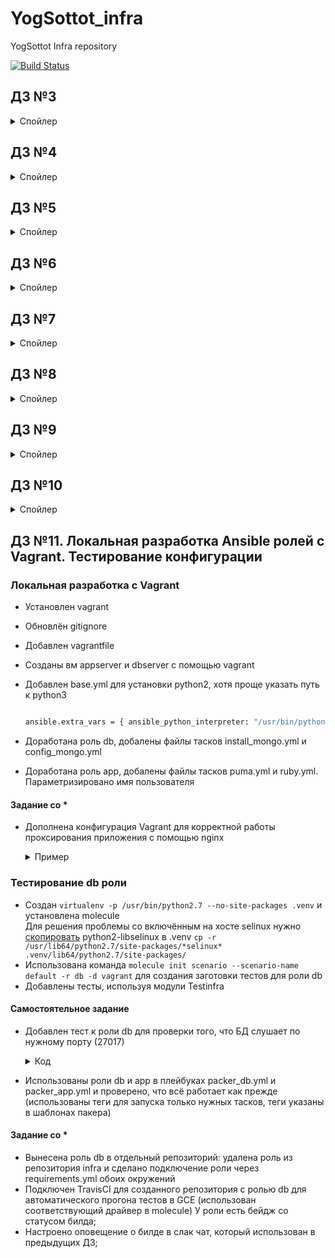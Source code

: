 # YogSottot_infra  

YogSottot Infra repository  

[![Build Status](https://travis-ci.com/Otus-DevOps-2018-11/YogSottot_infra.svg?branch=master)](https://travis-ci.com/Otus-DevOps-2018-11/YogSottot_infra)  

## ДЗ №3  

<details><summary>Спойлер</summary><p>

### способ подключения к someinternalhost в одну команду из вашего рабочего устройства  

```ssh -A -t appuser@35.228.152.71 ssh 10.166.0.3```  

Где:  
- appuser — имя пользователя  
- 35.228.152.71 — bastion  
- 10.166.0.3 — someinternalhost  

### вариант решения для подключения из консоли при помощи команды вида ssh someinternalhost из локальной консоли рабочего устройства, чтобы подключение выполнялось по алиасу someinternalhost  

Добавляем в ~/.ssh/config  

```bash

Host bastion
    HostName 35.228.152.71
    User appuser

Host someinternalhost
    ProxyCommand ssh -A bastion -W 10.166.0.3:22
    User appuser

```

<details><summary>Выполнение команды</summary><p>

```bash

[user:~IdeaProjects/YogSottot_infra] $
>ssh someinternalhost
Welcome to Ubuntu 16.04.5 LTS (GNU/Linux 4.15.0-1025-gcp x86_64)

 * Documentation:  https://help.ubuntu.com
 * Management:     https://landscape.canonical.com
 * Support:        https://ubuntu.com/advantage

  Get cloud support with Ubuntu Advantage Cloud Guest:
    http://www.ubuntu.com/business/services/cloud

0 packages can be updated.
0 updates are security updates.


Last login: Thu Dec 20 20:32:38 2018 from 10.166.0.2
utrgroup@someinternalhost:~$

```

</p></details>

### подключение к vpn  

```bash

bastion_IP = 35.228.152.71
someinternalhost_IP = 10.166.0.3

```

</p></details>

## ДЗ №4  

<details><summary>Спойлер</summary><p>

### подключение к testapp  

```bash

testapp_IP = 35.228.131.18
testapp_port = 9292

```

### Дополнительные задания  

#### В результате применения данной команды gcloud мы должны получать инстанс с уже запущенным приложением  

```bash

gcloud compute instances create reddit-app \
--boot-disk-size=10GB \
--image-family ubuntu-1604-lts \
--image-project=ubuntu-os-cloud \
--machine-type=g1-small \
--tags puma-server \
--restart-on-failure \
--metadata-from-file startup-script=startup-script.sh

```

#### Добавление правила для firewall из консоли с помощью gcloud

```bash

gcloud compute firewall-rules create default-puma-server \
--direction=INGRESS \
--priority=1000 \
--network=default \
--action=ALLOW \
--rules=tcp:9292 \
--source-ranges=0.0.0.0/0 \
--target-tags=puma-server

```

</p></details>

## ДЗ №5  

<details><summary>Спойлер</summary><p>

параметризированы:  
- ID проекта (обязательно)  
- source_image_family (обязательно)  
- machine_type  
- описание образа  
- размер и тип диска  
- название сети  
- тег сети  

<details><summary>Пример переменных</summary><p>

```json

    "variables": {
        "project_id": null,
        "disk_size": "10",
        "disk_type": "pd-standard",
        "image_description": "reddit test package",
        "machine_type": "f1-micro",
        "network": "default",
        "source_image_family": null,
        "tags": "puma-server,http-server,https-server",
        "zone": "europe-west1-b"
        },

```

</p></details>

```bash

packer.io validate -var-file=variables.json ubuntu16.json
Template validated successfully.

```

Создан базовый образ семейства reddit-base.  

<details><summary>Создание образа</summary><p>

```bash

>packer.io build -var-file=variables.json ubuntu16.json
googlecompute output will be in this color.

==> googlecompute: Checking image does not exist...
==> googlecompute: Creating temporary SSH key for instance...
==> googlecompute: Using image: ubuntu-1604-xenial-v20181204
==> googlecompute: Creating instance...
    googlecompute: Loading zone: europe-north1-b
    googlecompute: Loading machine type: f1-micro
    googlecompute: Requesting instance creation...
    googlecompute: Waiting for creation operation to complete...
    googlecompute: Instance has been created!
==> googlecompute: Waiting for the instance to become running...
    googlecompute: IP: 35.228.152.71
==> googlecompute: Using ssh communicator to connect: 35.228.152.71
==> googlecompute: Waiting for SSH to become available...
==> googlecompute: Connected to SSH!
==> googlecompute: Provisioning with shell script: scripts/install_ruby.sh
    googlecompute:
    googlecompute: WARNING: apt does not have a stable CLI interface. Use with caution in scripts.
    googlecompute:
    googlecompute: Hit:1 http://europe-north1-b.gce.clouds.archive.ubuntu.com/ubuntu xenial InRelease
    googlecompute: Get:2 http://europe-north1-b.gce.clouds.archive.ubuntu.com/ubuntu xenial-updates InRelease [109 kB]
    googlecompute: Get:3 http://archive.canonical.com/ubuntu xenial InRelease [11.5 kB]
    googlecompute: Get:4 http://security.ubuntu.com/ubuntu xenial-security InRelease [107 kB]
    googlecompute: Get:5 http://europe-north1-b.gce.clouds.archive.ubuntu.com/ubuntu xenial-backports InRelease [107 kB]
    googlecompute: Get:6 http://europe-north1-b.gce.clouds.archive.ubuntu.com/ubuntu xenial/main Sources [868 kB]
    googlecompute: Get:7 http://archive.canonical.com/ubuntu xenial/partner amd64 Packages [3,128 B]
    googlecompute: Get:8 http://europe-north1-b.gce.clouds.archive.ubuntu.com/ubuntu xenial/restricted Sources [4,808 B]
    googlecompute: Get:9 http://europe-north1-b.gce.clouds.archive.ubuntu.com/ubuntu xenial/universe Sources [7,728 kB]
    googlecompute: Get:10 http://archive.canonical.com/ubuntu xenial/partner Translation-en [1,616 B]
    googlecompute: Get:11 http://europe-north1-b.gce.clouds.archive.ubuntu.com/ubuntu xenial/multiverse Sources [179 kB]
    googlecompute: Get:12 http://europe-north1-b.gce.clouds.archive.ubuntu.com/ubuntu xenial/universe amd64 Packages [7,532 kB]
    googlecompute: Get:13 http://security.ubuntu.com/ubuntu xenial-security/main Sources [139 kB]
    googlecompute: Get:14 http://security.ubuntu.com/ubuntu xenial-security/restricted Sources [2,116 B]
    googlecompute: Get:15 http://security.ubuntu.com/ubuntu xenial-security/universe Sources [91.7 kB]
    googlecompute: Get:16 http://europe-north1-b.gce.clouds.archive.ubuntu.com/ubuntu xenial/universe Translation-en [4,354 kB]
    googlecompute: Get:17 http://security.ubuntu.com/ubuntu xenial-security/multiverse Sources [2,464 B]
    googlecompute: Get:18 http://security.ubuntu.com/ubuntu xenial-security/main amd64 Packages [597 kB]
    googlecompute: Get:19 http://europe-north1-b.gce.clouds.archive.ubuntu.com/ubuntu xenial/multiverse amd64 Packages [144 kB]
    googlecompute: Get:20 http://europe-north1-b.gce.clouds.archive.ubuntu.com/ubuntu xenial/multiverse Translation-en [106 kB]
    googlecompute: Get:21 http://europe-north1-b.gce.clouds.archive.ubuntu.com/ubuntu xenial-updates/main Sources [328 kB]
    googlecompute: Get:22 http://security.ubuntu.com/ubuntu xenial-security/main Translation-en [248 kB]
    googlecompute: Get:23 http://europe-north1-b.gce.clouds.archive.ubuntu.com/ubuntu xenial-updates/restricted Sources [2,528 B]
    googlecompute: Get:24 http://europe-north1-b.gce.clouds.archive.ubuntu.com/ubuntu xenial-updates/universe Sources [238 kB]
    googlecompute: Get:25 http://europe-north1-b.gce.clouds.archive.ubuntu.com/ubuntu xenial-updates/multiverse Sources [8,740 B]
    googlecompute: Get:26 http://security.ubuntu.com/ubuntu xenial-security/universe amd64 Packages [411 kB]
    googlecompute: Get:27 http://europe-north1-b.gce.clouds.archive.ubuntu.com/ubuntu xenial-updates/main amd64 Packages [901 kB]
    googlecompute: Get:28 http://europe-north1-b.gce.clouds.archive.ubuntu.com/ubuntu xenial-updates/main Translation-en [364 kB]
    googlecompute: Get:29 http://security.ubuntu.com/ubuntu xenial-security/universe Translation-en [161 kB]
    googlecompute: Get:30 http://europe-north1-b.gce.clouds.archive.ubuntu.com/ubuntu xenial-updates/universe amd64 Packages [718 kB]
    googlecompute: Get:31 http://europe-north1-b.gce.clouds.archive.ubuntu.com/ubuntu xenial-updates/universe Translation-en [294 kB]
    googlecompute: Get:32 http://europe-north1-b.gce.clouds.archive.ubuntu.com/ubuntu xenial-updates/multiverse amd64 Packages [16.6 kB]
    googlecompute: Get:33 http://security.ubuntu.com/ubuntu xenial-security/multiverse amd64 Packages [3,724 B]
    googlecompute: Get:34 http://europe-north1-b.gce.clouds.archive.ubuntu.com/ubuntu xenial-updates/multiverse Translation-en [8,440 B]
    googlecompute: Get:35 http://europe-north1-b.gce.clouds.archive.ubuntu.com/ubuntu xenial-backports/main Sources [4,848 B]
    googlecompute: Get:36 http://security.ubuntu.com/ubuntu xenial-security/multiverse Translation-en [1,844 B]
    googlecompute: Get:37 http://europe-north1-b.gce.clouds.archive.ubuntu.com/ubuntu xenial-backports/universe Sources [6,740 B]
    googlecompute: Get:38 http://europe-north1-b.gce.clouds.archive.ubuntu.com/ubuntu xenial-backports/main amd64 Packages [7,280 B]
    googlecompute: Get:39 http://europe-north1-b.gce.clouds.archive.ubuntu.com/ubuntu xenial-backports/main Translation-en [4,456 B]
    googlecompute: Get:40 http://europe-north1-b.gce.clouds.archive.ubuntu.com/ubuntu xenial-backports/universe amd64 Packages [7,804 B]
    googlecompute: Get:41 http://europe-north1-b.gce.clouds.archive.ubuntu.com/ubuntu xenial-backports/universe Translation-en [4,184 B]
    googlecompute: Fetched 25.8 MB in 6s (3,729 kB/s)
    googlecompute: Reading package lists...
    googlecompute: Building dependency tree...
    googlecompute: Reading state information...
    googlecompute: 26 packages can be upgraded. Run 'apt list --upgradable' to see them.
    googlecompute:
    googlecompute: WARNING: apt does not have a stable CLI interface. Use with caution in scripts.
    googlecompute:
    googlecompute: Reading package lists...
    googlecompute: Building dependency tree...
    googlecompute: Reading state information...
    googlecompute: The following additional packages will be installed:
    googlecompute:   binutils cpp cpp-5 dpkg-dev fakeroot fontconfig-config fonts-dejavu-core
    googlecompute:   fonts-lato g++ g++-5 gcc gcc-5 gcc-5-base javascript-common
    googlecompute:   libalgorithm-diff-perl libalgorithm-diff-xs-perl libalgorithm-merge-perl
    googlecompute:   libasan2 libatomic1 libc-dev-bin libc6-dev libcc1-0 libcilkrts5 libdpkg-perl
    googlecompute:   libfakeroot libfile-fcntllock-perl libfontconfig1 libgcc-5-dev libgmp-dev
    googlecompute:   libgmpxx4ldbl libgomp1 libisl15 libitm1 libjs-jquery liblsan0 libmpc3
    googlecompute:   libmpx0 libquadmath0 libruby2.3 libstdc++-5-dev libstdc++6 libtcl8.6
    googlecompute:   libtcltk-ruby libtk8.6 libtsan0 libubsan0 libxft2 libxrender1 libxss1
    googlecompute:   linux-libc-dev make manpages-dev rake ri ruby ruby-dev ruby-did-you-mean
    googlecompute:   ruby-minitest ruby-molinillo ruby-net-http-persistent ruby-net-telnet
    googlecompute:   ruby-power-assert ruby-test-unit ruby-thor ruby2.3 ruby2.3-dev ruby2.3-doc
    googlecompute:   ruby2.3-tcltk rubygems-integration unzip x11-common zip
    googlecompute: Suggested packages:
    googlecompute:   binutils-doc cpp-doc gcc-5-locales debian-keyring g++-multilib
    googlecompute:   g++-5-multilib gcc-5-doc libstdc++6-5-dbg gcc-multilib autoconf automake
    googlecompute:   libtool flex bison gdb gcc-doc gcc-5-multilib libgcc1-dbg libgomp1-dbg
    googlecompute:   libitm1-dbg libatomic1-dbg libasan2-dbg liblsan0-dbg libtsan0-dbg
    googlecompute:   libubsan0-dbg libcilkrts5-dbg libmpx0-dbg libquadmath0-dbg apache2
    googlecompute:   | lighttpd | httpd glibc-doc gmp-doc libgmp10-doc libmpfr-dev
    googlecompute:   libstdc++-5-doc tcl8.6 tk8.6 make-doc bundler
    googlecompute: The following NEW packages will be installed:
    googlecompute:   binutils build-essential cpp cpp-5 dpkg-dev fakeroot fontconfig-config
    googlecompute:   fonts-dejavu-core fonts-lato g++ g++-5 gcc gcc-5 javascript-common
    googlecompute:   libalgorithm-diff-perl libalgorithm-diff-xs-perl libalgorithm-merge-perl
    googlecompute:   libasan2 libatomic1 libc-dev-bin libc6-dev libcc1-0 libcilkrts5 libdpkg-perl
    googlecompute:   libfakeroot libfile-fcntllock-perl libfontconfig1 libgcc-5-dev libgmp-dev
    googlecompute:   libgmpxx4ldbl libgomp1 libisl15 libitm1 libjs-jquery liblsan0 libmpc3
    googlecompute:   libmpx0 libquadmath0 libruby2.3 libstdc++-5-dev libtcl8.6 libtcltk-ruby
    googlecompute:   libtk8.6 libtsan0 libubsan0 libxft2 libxrender1 libxss1 linux-libc-dev make
    googlecompute:   manpages-dev rake ri ruby ruby-bundler ruby-dev ruby-did-you-mean ruby-full
    googlecompute:   ruby-minitest ruby-molinillo ruby-net-http-persistent ruby-net-telnet
    googlecompute:   ruby-power-assert ruby-test-unit ruby-thor ruby2.3 ruby2.3-dev ruby2.3-doc
    googlecompute:   ruby2.3-tcltk rubygems-integration unzip x11-common zip
    googlecompute: The following packages will be upgraded:
    googlecompute:   gcc-5-base libstdc++6
    googlecompute: 2 upgraded, 73 newly installed, 0 to remove and 24 not upgraded.
    googlecompute: Need to get 53.0 MB of archives.
    googlecompute: After this operation, 220 MB of additional disk space will be used.
    googlecompute: Get:1 http://europe-north1-b.gce.clouds.archive.ubuntu.com/ubuntu xenial/main amd64 fonts-lato all 2.0-1 [2,693 kB]
    googlecompute: Get:2 http://europe-north1-b.gce.clouds.archive.ubuntu.com/ubuntu xenial/main amd64 fonts-dejavu-core all 2.35-1 [1,039 kB]
    googlecompute: Get:3 http://europe-north1-b.gce.clouds.archive.ubuntu.com/ubuntu xenial-updates/main amd64 fontconfig-config all 2.11.94-0ubuntu1.1 [49.9 kB]
    googlecompute: Get:4 http://europe-north1-b.gce.clouds.archive.ubuntu.com/ubuntu xenial-updates/main amd64 libfontconfig1 amd64 2.11.94-0ubuntu1.1 [131 kB]
    googlecompute: Get:5 http://europe-north1-b.gce.clouds.archive.ubuntu.com/ubuntu xenial/main amd64 libxrender1 amd64 1:0.9.9-0ubuntu1 [18.5 kB]
    googlecompute: Get:6 http://europe-north1-b.gce.clouds.archive.ubuntu.com/ubuntu xenial/main amd64 libxft2 amd64 2.3.2-1 [36.1 kB]
    googlecompute: Get:7 http://europe-north1-b.gce.clouds.archive.ubuntu.com/ubuntu xenial-updates/main amd64 x11-common all 1:7.7+13ubuntu3.1 [22.9 kB]
    googlecompute: Get:8 http://europe-north1-b.gce.clouds.archive.ubuntu.com/ubuntu xenial/main amd64 libxss1 amd64 1:1.2.2-1 [8,582 B]
    googlecompute: Get:9 http://europe-north1-b.gce.clouds.archive.ubuntu.com/ubuntu xenial/main amd64 libmpc3 amd64 1.0.3-1 [39.7 kB]
    googlecompute: Get:10 http://europe-north1-b.gce.clouds.archive.ubuntu.com/ubuntu xenial-updates/main amd64 gcc-5-base amd64 5.4.0-6ubuntu1~16.04.11 [17.3 kB]
    googlecompute: Get:11 http://europe-north1-b.gce.clouds.archive.ubuntu.com/ubuntu xenial-updates/main amd64 libstdc++6 amd64 5.4.0-6ubuntu1~16.04.11 [393 kB]
    googlecompute: Get:12 http://europe-north1-b.gce.clouds.archive.ubuntu.com/ubuntu xenial-updates/main amd64 binutils amd64 2.26.1-1ubuntu1~16.04.7 [2,309 kB]
    googlecompute: Get:13 http://europe-north1-b.gce.clouds.archive.ubuntu.com/ubuntu xenial-updates/main amd64 libc-dev-bin amd64 2.23-0ubuntu10 [68.7 kB]
    googlecompute: Get:14 http://europe-north1-b.gce.clouds.archive.ubuntu.com/ubuntu xenial-updates/main amd64 linux-libc-dev amd64 4.4.0-141.167 [854 kB]
    googlecompute: Get:15 http://europe-north1-b.gce.clouds.archive.ubuntu.com/ubuntu xenial-updates/main amd64 libc6-dev amd64 2.23-0ubuntu10 [2,079 kB]
    googlecompute: Get:16 http://europe-north1-b.gce.clouds.archive.ubuntu.com/ubuntu xenial/main amd64 libisl15 amd64 0.16.1-1 [524 kB]
    googlecompute: Get:17 http://europe-north1-b.gce.clouds.archive.ubuntu.com/ubuntu xenial-updates/main amd64 cpp-5 amd64 5.4.0-6ubuntu1~16.04.11 [7,660 kB]
    googlecompute: Get:18 http://europe-north1-b.gce.clouds.archive.ubuntu.com/ubuntu xenial/main amd64 cpp amd64 4:5.3.1-1ubuntu1 [27.7 kB]
    googlecompute: Get:19 http://europe-north1-b.gce.clouds.archive.ubuntu.com/ubuntu xenial-updates/main amd64 libcc1-0 amd64 5.4.0-6ubuntu1~16.04.11 [38.8 kB]
    googlecompute: Get:20 http://europe-north1-b.gce.clouds.archive.ubuntu.com/ubuntu xenial-updates/main amd64 libgomp1 amd64 5.4.0-6ubuntu1~16.04.11 [55.0 kB]
    googlecompute: Get:21 http://europe-north1-b.gce.clouds.archive.ubuntu.com/ubuntu xenial-updates/main amd64 libitm1 amd64 5.4.0-6ubuntu1~16.04.11 [27.4 kB]
    googlecompute: Get:22 http://europe-north1-b.gce.clouds.archive.ubuntu.com/ubuntu xenial-updates/main amd64 libatomic1 amd64 5.4.0-6ubuntu1~16.04.11 [8,896 B]
    googlecompute: Get:23 http://europe-north1-b.gce.clouds.archive.ubuntu.com/ubuntu xenial-updates/main amd64 libasan2 amd64 5.4.0-6ubuntu1~16.04.11 [264 kB]
    googlecompute: Get:24 http://europe-north1-b.gce.clouds.archive.ubuntu.com/ubuntu xenial-updates/main amd64 liblsan0 amd64 5.4.0-6ubuntu1~16.04.11 [105 kB]
    googlecompute: Get:25 http://europe-north1-b.gce.clouds.archive.ubuntu.com/ubuntu xenial-updates/main amd64 libtsan0 amd64 5.4.0-6ubuntu1~16.04.11 [244 kB]
    googlecompute: Get:26 http://europe-north1-b.gce.clouds.archive.ubuntu.com/ubuntu xenial-updates/main amd64 libubsan0 amd64 5.4.0-6ubuntu1~16.04.11 [95.4 kB]
    googlecompute: Get:27 http://europe-north1-b.gce.clouds.archive.ubuntu.com/ubuntu xenial-updates/main amd64 libcilkrts5 amd64 5.4.0-6ubuntu1~16.04.11 [40.1 kB]
    googlecompute: Get:28 http://europe-north1-b.gce.clouds.archive.ubuntu.com/ubuntu xenial-updates/main amd64 libmpx0 amd64 5.4.0-6ubuntu1~16.04.11 [9,748 B]
    googlecompute: Get:29 http://europe-north1-b.gce.clouds.archive.ubuntu.com/ubuntu xenial-updates/main amd64 libquadmath0 amd64 5.4.0-6ubuntu1~16.04.11 [131 kB]
    googlecompute: Get:30 http://europe-north1-b.gce.clouds.archive.ubuntu.com/ubuntu xenial-updates/main amd64 libgcc-5-dev amd64 5.4.0-6ubuntu1~16.04.11 [2,229 kB]
    googlecompute: Get:31 http://europe-north1-b.gce.clouds.archive.ubuntu.com/ubuntu xenial-updates/main amd64 gcc-5 amd64 5.4.0-6ubuntu1~16.04.11 [8,417 kB]
    googlecompute: Get:32 http://europe-north1-b.gce.clouds.archive.ubuntu.com/ubuntu xenial/main amd64 gcc amd64 4:5.3.1-1ubuntu1 [5,244 B]
    googlecompute: Get:33 http://europe-north1-b.gce.clouds.archive.ubuntu.com/ubuntu xenial-updates/main amd64 libstdc++-5-dev amd64 5.4.0-6ubuntu1~16.04.11 [1,426 kB]
    googlecompute: Get:34 http://europe-north1-b.gce.clouds.archive.ubuntu.com/ubuntu xenial-updates/main amd64 g++-5 amd64 5.4.0-6ubuntu1~16.04.11 [8,310 kB]
    googlecompute: Get:35 http://europe-north1-b.gce.clouds.archive.ubuntu.com/ubuntu xenial/main amd64 g++ amd64 4:5.3.1-1ubuntu1 [1,504 B]
    googlecompute: Get:36 http://europe-north1-b.gce.clouds.archive.ubuntu.com/ubuntu xenial/main amd64 make amd64 4.1-6 [151 kB]
    googlecompute: Get:37 http://europe-north1-b.gce.clouds.archive.ubuntu.com/ubuntu xenial-updates/main amd64 libdpkg-perl all 1.18.4ubuntu1.5 [195 kB]
    googlecompute: Get:38 http://europe-north1-b.gce.clouds.archive.ubuntu.com/ubuntu xenial-updates/main amd64 dpkg-dev all 1.18.4ubuntu1.5 [584 kB]
    googlecompute: Get:39 http://europe-north1-b.gce.clouds.archive.ubuntu.com/ubuntu xenial/main amd64 build-essential amd64 12.1ubuntu2 [4,758 B]
    googlecompute: Get:40 http://europe-north1-b.gce.clouds.archive.ubuntu.com/ubuntu xenial/main amd64 libfakeroot amd64 1.20.2-1ubuntu1 [25.5 kB]
    googlecompute: Get:41 http://europe-north1-b.gce.clouds.archive.ubuntu.com/ubuntu xenial/main amd64 fakeroot amd64 1.20.2-1ubuntu1 [61.8 kB]
    googlecompute: Get:42 http://europe-north1-b.gce.clouds.archive.ubuntu.com/ubuntu xenial/main amd64 javascript-common all 11 [6,066 B]
    googlecompute: Get:43 http://europe-north1-b.gce.clouds.archive.ubuntu.com/ubuntu xenial/main amd64 libalgorithm-diff-perl all 1.19.03-1 [47.6 kB]
    googlecompute: Get:44 http://europe-north1-b.gce.clouds.archive.ubuntu.com/ubuntu xenial/main amd64 libalgorithm-diff-xs-perl amd64 0.04-4build1 [11.0 kB]
    googlecompute: Get:45 http://europe-north1-b.gce.clouds.archive.ubuntu.com/ubuntu xenial/main amd64 libalgorithm-merge-perl all 0.08-3 [12.0 kB]
    googlecompute: Get:46 http://europe-north1-b.gce.clouds.archive.ubuntu.com/ubuntu xenial/main amd64 libfile-fcntllock-perl amd64 0.22-3 [32.0 kB]
    googlecompute: Get:47 http://europe-north1-b.gce.clouds.archive.ubuntu.com/ubuntu xenial/main amd64 libgmpxx4ldbl amd64 2:6.1.0+dfsg-2 [8,948 B]
    googlecompute: Get:48 http://europe-north1-b.gce.clouds.archive.ubuntu.com/ubuntu xenial/main amd64 libgmp-dev amd64 2:6.1.0+dfsg-2 [314 kB]
    googlecompute: Get:49 http://europe-north1-b.gce.clouds.archive.ubuntu.com/ubuntu xenial/main amd64 libjs-jquery all 1.11.3+dfsg-4 [161 kB]
    googlecompute: Get:50 http://europe-north1-b.gce.clouds.archive.ubuntu.com/ubuntu xenial/main amd64 libtcl8.6 amd64 8.6.5+dfsg-2 [875 kB]
    googlecompute: Get:51 http://europe-north1-b.gce.clouds.archive.ubuntu.com/ubuntu xenial/main amd64 rubygems-integration all 1.10 [4,966 B]
    googlecompute: Get:52 http://europe-north1-b.gce.clouds.archive.ubuntu.com/ubuntu xenial-updates/main amd64 ruby2.3 amd64 2.3.1-2~16.04.11 [41.0 kB]
    googlecompute: Get:53 http://europe-north1-b.gce.clouds.archive.ubuntu.com/ubuntu xenial/main amd64 ruby all 1:2.3.0+1 [5,530 B]
    googlecompute: Get:54 http://europe-north1-b.gce.clouds.archive.ubuntu.com/ubuntu xenial/main amd64 rake all 10.5.0-2 [48.2 kB]
    googlecompute: Get:55 http://europe-north1-b.gce.clouds.archive.ubuntu.com/ubuntu xenial/main amd64 ruby-did-you-mean all 1.0.0-2 [8,390 B]
    googlecompute: Get:56 http://europe-north1-b.gce.clouds.archive.ubuntu.com/ubuntu xenial/main amd64 ruby-minitest all 5.8.4-2 [36.6 kB]
    googlecompute: Get:57 http://europe-north1-b.gce.clouds.archive.ubuntu.com/ubuntu xenial/main amd64 ruby-net-telnet all 0.1.1-2 [12.6 kB]
    googlecompute: Get:58 http://europe-north1-b.gce.clouds.archive.ubuntu.com/ubuntu xenial/main amd64 ruby-power-assert all 0.2.7-1 [7,668 B]
    googlecompute: Get:59 http://europe-north1-b.gce.clouds.archive.ubuntu.com/ubuntu xenial/main amd64 ruby-test-unit all 3.1.7-2 [60.3 kB]
    googlecompute: Get:60 http://europe-north1-b.gce.clouds.archive.ubuntu.com/ubuntu xenial-updates/main amd64 libruby2.3 amd64 2.3.1-2~16.04.11 [2,958 kB]
    googlecompute: Get:61 http://europe-north1-b.gce.clouds.archive.ubuntu.com/ubuntu xenial/main amd64 libtk8.6 amd64 8.6.5-1 [693 kB]
    googlecompute: Get:62 http://europe-north1-b.gce.clouds.archive.ubuntu.com/ubuntu xenial-updates/universe amd64 ruby2.3-tcltk amd64 2.3.1-2~16.04.11 [276 kB]
    googlecompute: Get:63 http://europe-north1-b.gce.clouds.archive.ubuntu.com/ubuntu xenial/universe amd64 libtcltk-ruby all 1:2.3.0+1 [4,138 B]
    googlecompute: Get:64 http://europe-north1-b.gce.clouds.archive.ubuntu.com/ubuntu xenial/main amd64 manpages-dev all 4.04-2 [2,048 kB]
    googlecompute: Get:65 http://europe-north1-b.gce.clouds.archive.ubuntu.com/ubuntu xenial-updates/main amd64 ruby2.3-doc all 2.3.1-2~16.04.11 [3,383 kB]
    googlecompute: Get:66 http://europe-north1-b.gce.clouds.archive.ubuntu.com/ubuntu xenial/universe amd64 ri all 1:2.3.0+1 [4,274 B]
    googlecompute: Get:67 http://europe-north1-b.gce.clouds.archive.ubuntu.com/ubuntu xenial/universe amd64 ruby-molinillo all 0.4.3-1 [12.1 kB]
    googlecompute: Get:68 http://europe-north1-b.gce.clouds.archive.ubuntu.com/ubuntu xenial/universe amd64 ruby-net-http-persistent all 2.9.4-1 [15.9 kB]
    googlecompute: Get:69 http://europe-north1-b.gce.clouds.archive.ubuntu.com/ubuntu xenial/universe amd64 ruby-thor all 0.19.1-2 [43.7 kB]
    googlecompute: Get:70 http://europe-north1-b.gce.clouds.archive.ubuntu.com/ubuntu xenial/universe amd64 ruby-bundler all 1.11.2-1 [122 kB]
    googlecompute: Get:71 http://europe-north1-b.gce.clouds.archive.ubuntu.com/ubuntu xenial-updates/main amd64 ruby2.3-dev amd64 2.3.1-2~16.04.11 [1,034 kB]
    googlecompute: Get:72 http://europe-north1-b.gce.clouds.archive.ubuntu.com/ubuntu xenial/main amd64 ruby-dev amd64 1:2.3.0+1 [4,408 B]
    googlecompute: Get:73 http://europe-north1-b.gce.clouds.archive.ubuntu.com/ubuntu xenial/universe amd64 ruby-full all 1:2.3.0+1 [2,558 B]
    googlecompute: Get:74 http://europe-north1-b.gce.clouds.archive.ubuntu.com/ubuntu xenial/main amd64 unzip amd64 6.0-20ubuntu1 [158 kB]
    googlecompute: Get:75 http://europe-north1-b.gce.clouds.archive.ubuntu.com/ubuntu xenial/main amd64 zip amd64 3.0-11 [158 kB]
    googlecompute: debconf: unable to initialize frontend: Dialog
    googlecompute: debconf: (Dialog frontend will not work on a dumb terminal, an emacs shell buffer, or without a controlling terminal.)
    googlecompute: debconf: falling back to frontend: Readline
    googlecompute: debconf: unable to initialize frontend: Readline
    googlecompute: debconf: (This frontend requires a controlling tty.)
    googlecompute: debconf: falling back to frontend: Teletype
    googlecompute: dpkg-preconfigure: unable to re-open stdin:
    googlecompute: Fetched 53.0 MB in 14s (3,760 kB/s)
    googlecompute: Selecting previously unselected package fonts-lato.
    googlecompute: (Reading database ... 71060 files and directories currently installed.)
    googlecompute: Preparing to unpack .../fonts-lato_2.0-1_all.deb ...
    googlecompute: Unpacking fonts-lato (2.0-1) ...
    googlecompute: Selecting previously unselected package fonts-dejavu-core.
    googlecompute: Preparing to unpack .../fonts-dejavu-core_2.35-1_all.deb ...
    googlecompute: Unpacking fonts-dejavu-core (2.35-1) ...
    googlecompute: Selecting previously unselected package fontconfig-config.
    googlecompute: Preparing to unpack .../fontconfig-config_2.11.94-0ubuntu1.1_all.deb ...
    googlecompute: Unpacking fontconfig-config (2.11.94-0ubuntu1.1) ...
    googlecompute: Selecting previously unselected package libfontconfig1:amd64.
    googlecompute: Preparing to unpack .../libfontconfig1_2.11.94-0ubuntu1.1_amd64.deb ...
    googlecompute: Unpacking libfontconfig1:amd64 (2.11.94-0ubuntu1.1) ...
    googlecompute: Selecting previously unselected package libxrender1:amd64.
    googlecompute: Preparing to unpack .../libxrender1_1%3a0.9.9-0ubuntu1_amd64.deb ...
    googlecompute: Unpacking libxrender1:amd64 (1:0.9.9-0ubuntu1) ...
    googlecompute: Selecting previously unselected package libxft2:amd64.
    googlecompute: Preparing to unpack .../libxft2_2.3.2-1_amd64.deb ...
    googlecompute: Unpacking libxft2:amd64 (2.3.2-1) ...
    googlecompute: Selecting previously unselected package x11-common.
    googlecompute: Preparing to unpack .../x11-common_1%3a7.7+13ubuntu3.1_all.deb ...
    googlecompute: dpkg-query: no packages found matching nux-tools
    googlecompute: Unpacking x11-common (1:7.7+13ubuntu3.1) ...
    googlecompute: Selecting previously unselected package libxss1:amd64.
    googlecompute: Preparing to unpack .../libxss1_1%3a1.2.2-1_amd64.deb ...
    googlecompute: Unpacking libxss1:amd64 (1:1.2.2-1) ...
    googlecompute: Selecting previously unselected package libmpc3:amd64.
    googlecompute: Preparing to unpack .../libmpc3_1.0.3-1_amd64.deb ...
    googlecompute: Unpacking libmpc3:amd64 (1.0.3-1) ...
    googlecompute: Preparing to unpack .../gcc-5-base_5.4.0-6ubuntu1~16.04.11_amd64.deb ...
    googlecompute: Unpacking gcc-5-base:amd64 (5.4.0-6ubuntu1~16.04.11) over (5.4.0-6ubuntu1~16.04.10) ...
    googlecompute: Processing triggers for man-db (2.7.5-1) ...
    googlecompute: Processing triggers for libc-bin (2.23-0ubuntu10) ...
    googlecompute: Processing triggers for systemd (229-4ubuntu21.10) ...
    googlecompute: Processing triggers for ureadahead (0.100.0-19) ...
    googlecompute: Setting up gcc-5-base:amd64 (5.4.0-6ubuntu1~16.04.11) ...
    googlecompute: (Reading database ... 71244 files and directories currently installed.)
    googlecompute: Preparing to unpack .../libstdc++6_5.4.0-6ubuntu1~16.04.11_amd64.deb ...
    googlecompute: Unpacking libstdc++6:amd64 (5.4.0-6ubuntu1~16.04.11) over (5.4.0-6ubuntu1~16.04.10) ...
    googlecompute: Processing triggers for libc-bin (2.23-0ubuntu10) ...
    googlecompute: Setting up libstdc++6:amd64 (5.4.0-6ubuntu1~16.04.11) ...
    googlecompute: Processing triggers for libc-bin (2.23-0ubuntu10) ...
    googlecompute: Selecting previously unselected package binutils.
    googlecompute: (Reading database ... 71244 files and directories currently installed.)
    googlecompute: Preparing to unpack .../binutils_2.26.1-1ubuntu1~16.04.7_amd64.deb ...
    googlecompute: Unpacking binutils (2.26.1-1ubuntu1~16.04.7) ...
    googlecompute: Selecting previously unselected package libc-dev-bin.
    googlecompute: Preparing to unpack .../libc-dev-bin_2.23-0ubuntu10_amd64.deb ...
    googlecompute: Unpacking libc-dev-bin (2.23-0ubuntu10) ...
    googlecompute: Selecting previously unselected package linux-libc-dev:amd64.
    googlecompute: Preparing to unpack .../linux-libc-dev_4.4.0-141.167_amd64.deb ...
    googlecompute: Unpacking linux-libc-dev:amd64 (4.4.0-141.167) ...
    googlecompute: Selecting previously unselected package libc6-dev:amd64.
    googlecompute: Preparing to unpack .../libc6-dev_2.23-0ubuntu10_amd64.deb ...
    googlecompute: Unpacking libc6-dev:amd64 (2.23-0ubuntu10) ...
    googlecompute: Selecting previously unselected package libisl15:amd64.
    googlecompute: Preparing to unpack .../libisl15_0.16.1-1_amd64.deb ...
    googlecompute: Unpacking libisl15:amd64 (0.16.1-1) ...
    googlecompute: Selecting previously unselected package cpp-5.
    googlecompute: Preparing to unpack .../cpp-5_5.4.0-6ubuntu1~16.04.11_amd64.deb ...
    googlecompute: Unpacking cpp-5 (5.4.0-6ubuntu1~16.04.11) ...
    googlecompute: Selecting previously unselected package cpp.
    googlecompute: Preparing to unpack .../cpp_4%3a5.3.1-1ubuntu1_amd64.deb ...
    googlecompute: Unpacking cpp (4:5.3.1-1ubuntu1) ...
    googlecompute: Selecting previously unselected package libcc1-0:amd64.
    googlecompute: Preparing to unpack .../libcc1-0_5.4.0-6ubuntu1~16.04.11_amd64.deb ...
    googlecompute: Unpacking libcc1-0:amd64 (5.4.0-6ubuntu1~16.04.11) ...
    googlecompute: Selecting previously unselected package libgomp1:amd64.
    googlecompute: Preparing to unpack .../libgomp1_5.4.0-6ubuntu1~16.04.11_amd64.deb ...
    googlecompute: Unpacking libgomp1:amd64 (5.4.0-6ubuntu1~16.04.11) ...
    googlecompute: Selecting previously unselected package libitm1:amd64.
    googlecompute: Preparing to unpack .../libitm1_5.4.0-6ubuntu1~16.04.11_amd64.deb ...
    googlecompute: Unpacking libitm1:amd64 (5.4.0-6ubuntu1~16.04.11) ...
    googlecompute: Selecting previously unselected package libatomic1:amd64.
    googlecompute: Preparing to unpack .../libatomic1_5.4.0-6ubuntu1~16.04.11_amd64.deb ...
    googlecompute: Unpacking libatomic1:amd64 (5.4.0-6ubuntu1~16.04.11) ...
    googlecompute: Selecting previously unselected package libasan2:amd64.
    googlecompute: Preparing to unpack .../libasan2_5.4.0-6ubuntu1~16.04.11_amd64.deb ...
    googlecompute: Unpacking libasan2:amd64 (5.4.0-6ubuntu1~16.04.11) ...
    googlecompute: Selecting previously unselected package liblsan0:amd64.
    googlecompute: Preparing to unpack .../liblsan0_5.4.0-6ubuntu1~16.04.11_amd64.deb ...
    googlecompute: Unpacking liblsan0:amd64 (5.4.0-6ubuntu1~16.04.11) ...
    googlecompute: Selecting previously unselected package libtsan0:amd64.
    googlecompute: Preparing to unpack .../libtsan0_5.4.0-6ubuntu1~16.04.11_amd64.deb ...
    googlecompute: Unpacking libtsan0:amd64 (5.4.0-6ubuntu1~16.04.11) ...
    googlecompute: Selecting previously unselected package libubsan0:amd64.
    googlecompute: Preparing to unpack .../libubsan0_5.4.0-6ubuntu1~16.04.11_amd64.deb ...
    googlecompute: Unpacking libubsan0:amd64 (5.4.0-6ubuntu1~16.04.11) ...
    googlecompute: Selecting previously unselected package libcilkrts5:amd64.
    googlecompute: Preparing to unpack .../libcilkrts5_5.4.0-6ubuntu1~16.04.11_amd64.deb ...
    googlecompute: Unpacking libcilkrts5:amd64 (5.4.0-6ubuntu1~16.04.11) ...
    googlecompute: Selecting previously unselected package libmpx0:amd64.
    googlecompute: Preparing to unpack .../libmpx0_5.4.0-6ubuntu1~16.04.11_amd64.deb ...
    googlecompute: Unpacking libmpx0:amd64 (5.4.0-6ubuntu1~16.04.11) ...
    googlecompute: Selecting previously unselected package libquadmath0:amd64.
    googlecompute: Preparing to unpack .../libquadmath0_5.4.0-6ubuntu1~16.04.11_amd64.deb ...
    googlecompute: Unpacking libquadmath0:amd64 (5.4.0-6ubuntu1~16.04.11) ...
    googlecompute: Selecting previously unselected package libgcc-5-dev:amd64.
    googlecompute: Preparing to unpack .../libgcc-5-dev_5.4.0-6ubuntu1~16.04.11_amd64.deb ...
    googlecompute: Unpacking libgcc-5-dev:amd64 (5.4.0-6ubuntu1~16.04.11) ...
    googlecompute: Selecting previously unselected package gcc-5.
    googlecompute: Preparing to unpack .../gcc-5_5.4.0-6ubuntu1~16.04.11_amd64.deb ...
    googlecompute: Unpacking gcc-5 (5.4.0-6ubuntu1~16.04.11) ...
    googlecompute: Selecting previously unselected package gcc.
    googlecompute: Preparing to unpack .../gcc_4%3a5.3.1-1ubuntu1_amd64.deb ...
    googlecompute: Unpacking gcc (4:5.3.1-1ubuntu1) ...
    googlecompute: Selecting previously unselected package libstdc++-5-dev:amd64.
    googlecompute: Preparing to unpack .../libstdc++-5-dev_5.4.0-6ubuntu1~16.04.11_amd64.deb ...
    googlecompute: Unpacking libstdc++-5-dev:amd64 (5.4.0-6ubuntu1~16.04.11) ...
    googlecompute: Selecting previously unselected package g++-5.
    googlecompute: Preparing to unpack .../g++-5_5.4.0-6ubuntu1~16.04.11_amd64.deb ...
    googlecompute: Unpacking g++-5 (5.4.0-6ubuntu1~16.04.11) ...
    googlecompute: Selecting previously unselected package g++.
    googlecompute: Preparing to unpack .../g++_4%3a5.3.1-1ubuntu1_amd64.deb ...
    googlecompute: Unpacking g++ (4:5.3.1-1ubuntu1) ...
    googlecompute: Selecting previously unselected package make.
    googlecompute: Preparing to unpack .../archives/make_4.1-6_amd64.deb ...
    googlecompute: Unpacking make (4.1-6) ...
    googlecompute: Selecting previously unselected package libdpkg-perl.
    googlecompute: Preparing to unpack .../libdpkg-perl_1.18.4ubuntu1.5_all.deb ...
    googlecompute: Unpacking libdpkg-perl (1.18.4ubuntu1.5) ...
    googlecompute: Selecting previously unselected package dpkg-dev.
    googlecompute: Preparing to unpack .../dpkg-dev_1.18.4ubuntu1.5_all.deb ...
    googlecompute: Unpacking dpkg-dev (1.18.4ubuntu1.5) ...
    googlecompute: Selecting previously unselected package build-essential.
    googlecompute: Preparing to unpack .../build-essential_12.1ubuntu2_amd64.deb ...
    googlecompute: Unpacking build-essential (12.1ubuntu2) ...
    googlecompute: Selecting previously unselected package libfakeroot:amd64.
    googlecompute: Preparing to unpack .../libfakeroot_1.20.2-1ubuntu1_amd64.deb ...
    googlecompute: Unpacking libfakeroot:amd64 (1.20.2-1ubuntu1) ...
    googlecompute: Selecting previously unselected package fakeroot.
    googlecompute: Preparing to unpack .../fakeroot_1.20.2-1ubuntu1_amd64.deb ...
    googlecompute: Unpacking fakeroot (1.20.2-1ubuntu1) ...
    googlecompute: Selecting previously unselected package javascript-common.
    googlecompute: Preparing to unpack .../javascript-common_11_all.deb ...
    googlecompute: Unpacking javascript-common (11) ...
    googlecompute: Selecting previously unselected package libalgorithm-diff-perl.
    googlecompute: Preparing to unpack .../libalgorithm-diff-perl_1.19.03-1_all.deb ...
    googlecompute: Unpacking libalgorithm-diff-perl (1.19.03-1) ...
    googlecompute: Selecting previously unselected package libalgorithm-diff-xs-perl.
    googlecompute: Preparing to unpack .../libalgorithm-diff-xs-perl_0.04-4build1_amd64.deb ...
    googlecompute: Unpacking libalgorithm-diff-xs-perl (0.04-4build1) ...
    googlecompute: Selecting previously unselected package libalgorithm-merge-perl.
    googlecompute: Preparing to unpack .../libalgorithm-merge-perl_0.08-3_all.deb ...
    googlecompute: Unpacking libalgorithm-merge-perl (0.08-3) ...
    googlecompute: Selecting previously unselected package libfile-fcntllock-perl.
    googlecompute: Preparing to unpack .../libfile-fcntllock-perl_0.22-3_amd64.deb ...
    googlecompute: Unpacking libfile-fcntllock-perl (0.22-3) ...
    googlecompute: Selecting previously unselected package libgmpxx4ldbl:amd64.
    googlecompute: Preparing to unpack .../libgmpxx4ldbl_2%3a6.1.0+dfsg-2_amd64.deb ...
    googlecompute: Unpacking libgmpxx4ldbl:amd64 (2:6.1.0+dfsg-2) ...
    googlecompute: Selecting previously unselected package libgmp-dev:amd64.
    googlecompute: Preparing to unpack .../libgmp-dev_2%3a6.1.0+dfsg-2_amd64.deb ...
    googlecompute: Unpacking libgmp-dev:amd64 (2:6.1.0+dfsg-2) ...
    googlecompute: Selecting previously unselected package libjs-jquery.
    googlecompute: Preparing to unpack .../libjs-jquery_1.11.3+dfsg-4_all.deb ...
    googlecompute: Unpacking libjs-jquery (1.11.3+dfsg-4) ...
    googlecompute: Selecting previously unselected package libtcl8.6:amd64.
    googlecompute: Preparing to unpack .../libtcl8.6_8.6.5+dfsg-2_amd64.deb ...
    googlecompute: Unpacking libtcl8.6:amd64 (8.6.5+dfsg-2) ...
    googlecompute: Selecting previously unselected package rubygems-integration.
    googlecompute: Preparing to unpack .../rubygems-integration_1.10_all.deb ...
    googlecompute: Unpacking rubygems-integration (1.10) ...
    googlecompute: Selecting previously unselected package ruby2.3.
    googlecompute: Preparing to unpack .../ruby2.3_2.3.1-2~16.04.11_amd64.deb ...
    googlecompute: Unpacking ruby2.3 (2.3.1-2~16.04.11) ...
    googlecompute: Selecting previously unselected package ruby.
    googlecompute: Preparing to unpack .../ruby_1%3a2.3.0+1_all.deb ...
    googlecompute: Unpacking ruby (1:2.3.0+1) ...
    googlecompute: Selecting previously unselected package rake.
    googlecompute: Preparing to unpack .../archives/rake_10.5.0-2_all.deb ...
    googlecompute: Unpacking rake (10.5.0-2) ...
    googlecompute: Selecting previously unselected package ruby-did-you-mean.
    googlecompute: Preparing to unpack .../ruby-did-you-mean_1.0.0-2_all.deb ...
    googlecompute: Unpacking ruby-did-you-mean (1.0.0-2) ...
    googlecompute: Selecting previously unselected package ruby-minitest.
    googlecompute: Preparing to unpack .../ruby-minitest_5.8.4-2_all.deb ...
    googlecompute: Unpacking ruby-minitest (5.8.4-2) ...
    googlecompute: Selecting previously unselected package ruby-net-telnet.
    googlecompute: Preparing to unpack .../ruby-net-telnet_0.1.1-2_all.deb ...
    googlecompute: Unpacking ruby-net-telnet (0.1.1-2) ...
    googlecompute: Selecting previously unselected package ruby-power-assert.
    googlecompute: Preparing to unpack .../ruby-power-assert_0.2.7-1_all.deb ...
    googlecompute: Unpacking ruby-power-assert (0.2.7-1) ...
    googlecompute: Selecting previously unselected package ruby-test-unit.
    googlecompute: Preparing to unpack .../ruby-test-unit_3.1.7-2_all.deb ...
    googlecompute: Unpacking ruby-test-unit (3.1.7-2) ...
    googlecompute: Selecting previously unselected package libruby2.3:amd64.
    googlecompute: Preparing to unpack .../libruby2.3_2.3.1-2~16.04.11_amd64.deb ...
    googlecompute: Unpacking libruby2.3:amd64 (2.3.1-2~16.04.11) ...
    googlecompute: Selecting previously unselected package libtk8.6:amd64.
    googlecompute: Preparing to unpack .../libtk8.6_8.6.5-1_amd64.deb ...
    googlecompute: Unpacking libtk8.6:amd64 (8.6.5-1) ...
    googlecompute: Selecting previously unselected package ruby2.3-tcltk.
    googlecompute: Preparing to unpack .../ruby2.3-tcltk_2.3.1-2~16.04.11_amd64.deb ...
    googlecompute: Unpacking ruby2.3-tcltk (2.3.1-2~16.04.11) ...
    googlecompute: Selecting previously unselected package libtcltk-ruby.
    googlecompute: Preparing to unpack .../libtcltk-ruby_1%3a2.3.0+1_all.deb ...
    googlecompute: Unpacking libtcltk-ruby (1:2.3.0+1) ...
    googlecompute: Selecting previously unselected package manpages-dev.
    googlecompute: Preparing to unpack .../manpages-dev_4.04-2_all.deb ...
    googlecompute: Unpacking manpages-dev (4.04-2) ...
    googlecompute: Selecting previously unselected package ruby2.3-doc.
    googlecompute: Preparing to unpack .../ruby2.3-doc_2.3.1-2~16.04.11_all.deb ...
    googlecompute: Unpacking ruby2.3-doc (2.3.1-2~16.04.11) ...
    googlecompute: Selecting previously unselected package ri.
    googlecompute: Preparing to unpack .../ri_1%3a2.3.0+1_all.deb ...
    googlecompute: Unpacking ri (1:2.3.0+1) ...
    googlecompute: Selecting previously unselected package ruby-molinillo.
    googlecompute: Preparing to unpack .../ruby-molinillo_0.4.3-1_all.deb ...
    googlecompute: Unpacking ruby-molinillo (0.4.3-1) ...
    googlecompute: Selecting previously unselected package ruby-net-http-persistent.
    googlecompute: Preparing to unpack .../ruby-net-http-persistent_2.9.4-1_all.deb ...
    googlecompute: Unpacking ruby-net-http-persistent (2.9.4-1) ...
    googlecompute: Selecting previously unselected package ruby-thor.
    googlecompute: Preparing to unpack .../ruby-thor_0.19.1-2_all.deb ...
    googlecompute: Unpacking ruby-thor (0.19.1-2) ...
    googlecompute: Selecting previously unselected package ruby-bundler.
    googlecompute: Preparing to unpack .../ruby-bundler_1.11.2-1_all.deb ...
    googlecompute: Unpacking ruby-bundler (1.11.2-1) ...
    googlecompute: Selecting previously unselected package ruby2.3-dev:amd64.
    googlecompute: Preparing to unpack .../ruby2.3-dev_2.3.1-2~16.04.11_amd64.deb ...
    googlecompute: Unpacking ruby2.3-dev:amd64 (2.3.1-2~16.04.11) ...
    googlecompute: Selecting previously unselected package ruby-dev:amd64.
    googlecompute: Preparing to unpack .../ruby-dev_1%3a2.3.0+1_amd64.deb ...
    googlecompute: Unpacking ruby-dev:amd64 (1:2.3.0+1) ...
    googlecompute: Selecting previously unselected package ruby-full.
    googlecompute: Preparing to unpack .../ruby-full_1%3a2.3.0+1_all.deb ...
    googlecompute: Unpacking ruby-full (1:2.3.0+1) ...
    googlecompute: Selecting previously unselected package unzip.
    googlecompute: Preparing to unpack .../unzip_6.0-20ubuntu1_amd64.deb ...
    googlecompute: Unpacking unzip (6.0-20ubuntu1) ...
    googlecompute: Selecting previously unselected package zip.
    googlecompute: Preparing to unpack .../archives/zip_3.0-11_amd64.deb ...
    googlecompute: Unpacking zip (3.0-11) ...
    googlecompute: Processing triggers for libc-bin (2.23-0ubuntu10) ...
    googlecompute: Processing triggers for man-db (2.7.5-1) ...
    googlecompute: Processing triggers for mime-support (3.59ubuntu1) ...
    googlecompute: Setting up fonts-lato (2.0-1) ...
    googlecompute: Setting up fonts-dejavu-core (2.35-1) ...
    googlecompute: Setting up fontconfig-config (2.11.94-0ubuntu1.1) ...
    googlecompute: Setting up libfontconfig1:amd64 (2.11.94-0ubuntu1.1) ...
    googlecompute: Setting up libxrender1:amd64 (1:0.9.9-0ubuntu1) ...
    googlecompute: Setting up libxft2:amd64 (2.3.2-1) ...
    googlecompute: Setting up x11-common (1:7.7+13ubuntu3.1) ...
    googlecompute: debconf: unable to initialize frontend: Dialog
    googlecompute: debconf: (Dialog frontend will not work on a dumb terminal, an emacs shell buffer, or without a controlling terminal.)
    googlecompute: debconf: falling back to frontend: Readline
    googlecompute: update-rc.d: warning: start and stop actions are no longer supported; falling back to defaults
    googlecompute: Setting up libxss1:amd64 (1:1.2.2-1) ...
    googlecompute: Setting up libmpc3:amd64 (1.0.3-1) ...
    googlecompute: Setting up binutils (2.26.1-1ubuntu1~16.04.7) ...
    googlecompute: Setting up libc-dev-bin (2.23-0ubuntu10) ...
    googlecompute: Setting up linux-libc-dev:amd64 (4.4.0-141.167) ...
    googlecompute: Setting up libc6-dev:amd64 (2.23-0ubuntu10) ...
    googlecompute: Setting up libisl15:amd64 (0.16.1-1) ...
    googlecompute: Setting up cpp-5 (5.4.0-6ubuntu1~16.04.11) ...
    googlecompute: Setting up cpp (4:5.3.1-1ubuntu1) ...
    googlecompute: Setting up libcc1-0:amd64 (5.4.0-6ubuntu1~16.04.11) ...
    googlecompute: Setting up libgomp1:amd64 (5.4.0-6ubuntu1~16.04.11) ...
    googlecompute: Setting up libitm1:amd64 (5.4.0-6ubuntu1~16.04.11) ...
    googlecompute: Setting up libatomic1:amd64 (5.4.0-6ubuntu1~16.04.11) ...
    googlecompute: Setting up libasan2:amd64 (5.4.0-6ubuntu1~16.04.11) ...
    googlecompute: Setting up liblsan0:amd64 (5.4.0-6ubuntu1~16.04.11) ...
    googlecompute: Setting up libtsan0:amd64 (5.4.0-6ubuntu1~16.04.11) ...
    googlecompute: Setting up libubsan0:amd64 (5.4.0-6ubuntu1~16.04.11) ...
    googlecompute: Setting up libcilkrts5:amd64 (5.4.0-6ubuntu1~16.04.11) ...
    googlecompute: Setting up libmpx0:amd64 (5.4.0-6ubuntu1~16.04.11) ...
    googlecompute: Setting up libquadmath0:amd64 (5.4.0-6ubuntu1~16.04.11) ...
    googlecompute: Setting up libgcc-5-dev:amd64 (5.4.0-6ubuntu1~16.04.11) ...
    googlecompute: Setting up gcc-5 (5.4.0-6ubuntu1~16.04.11) ...
    googlecompute: Setting up gcc (4:5.3.1-1ubuntu1) ...
    googlecompute: Setting up libstdc++-5-dev:amd64 (5.4.0-6ubuntu1~16.04.11) ...
    googlecompute: Setting up g++-5 (5.4.0-6ubuntu1~16.04.11) ...
    googlecompute: Setting up g++ (4:5.3.1-1ubuntu1) ...
    googlecompute: update-alternatives: using /usr/bin/g++ to provide /usr/bin/c++ (c++) in auto mode
    googlecompute: Setting up make (4.1-6) ...
    googlecompute: Setting up libdpkg-perl (1.18.4ubuntu1.5) ...
    googlecompute: Setting up dpkg-dev (1.18.4ubuntu1.5) ...
    googlecompute: Setting up build-essential (12.1ubuntu2) ...
    googlecompute: Setting up libfakeroot:amd64 (1.20.2-1ubuntu1) ...
    googlecompute: Setting up fakeroot (1.20.2-1ubuntu1) ...
    googlecompute: update-alternatives: using /usr/bin/fakeroot-sysv to provide /usr/bin/fakeroot (fakeroot) in auto mode
    googlecompute: Setting up javascript-common (11) ...
    googlecompute: Setting up libalgorithm-diff-perl (1.19.03-1) ...
    googlecompute: Setting up libalgorithm-diff-xs-perl (0.04-4build1) ...
    googlecompute: Setting up libalgorithm-merge-perl (0.08-3) ...
    googlecompute: Setting up libfile-fcntllock-perl (0.22-3) ...
    googlecompute: Setting up libgmpxx4ldbl:amd64 (2:6.1.0+dfsg-2) ...
    googlecompute: Setting up libgmp-dev:amd64 (2:6.1.0+dfsg-2) ...
    googlecompute: Setting up libjs-jquery (1.11.3+dfsg-4) ...
    googlecompute: Setting up libtcl8.6:amd64 (8.6.5+dfsg-2) ...
    googlecompute: Setting up rubygems-integration (1.10) ...
    googlecompute: Setting up ruby-did-you-mean (1.0.0-2) ...
    googlecompute: Setting up ruby-minitest (5.8.4-2) ...
    googlecompute: Setting up ruby-net-telnet (0.1.1-2) ...
    googlecompute: Setting up ruby-power-assert (0.2.7-1) ...
    googlecompute: Setting up ruby-test-unit (3.1.7-2) ...
    googlecompute: Setting up libtk8.6:amd64 (8.6.5-1) ...
    googlecompute: Setting up manpages-dev (4.04-2) ...
    googlecompute: Setting up ruby2.3-doc (2.3.1-2~16.04.11) ...
    googlecompute: Setting up unzip (6.0-20ubuntu1) ...
    googlecompute: Setting up zip (3.0-11) ...
    googlecompute: Setting up ruby2.3 (2.3.1-2~16.04.11) ...
    googlecompute: Setting up ruby (1:2.3.0+1) ...
    googlecompute: Setting up ri (1:2.3.0+1) ...
    googlecompute: Setting up ruby-molinillo (0.4.3-1) ...
    googlecompute: Setting up ruby-net-http-persistent (2.9.4-1) ...
    googlecompute: Setting up ruby-thor (0.19.1-2) ...
    googlecompute: Setting up ruby-bundler (1.11.2-1) ...
    googlecompute: Setting up rake (10.5.0-2) ...
    googlecompute: Setting up libruby2.3:amd64 (2.3.1-2~16.04.11) ...
    googlecompute: Setting up ruby2.3-tcltk (2.3.1-2~16.04.11) ...
    googlecompute: Setting up libtcltk-ruby (1:2.3.0+1) ...
    googlecompute: Setting up ruby2.3-dev:amd64 (2.3.1-2~16.04.11) ...
    googlecompute: Setting up ruby-dev:amd64 (1:2.3.0+1) ...
    googlecompute: Setting up ruby-full (1:2.3.0+1) ...
    googlecompute: Processing triggers for libc-bin (2.23-0ubuntu10) ...
    googlecompute: Processing triggers for systemd (229-4ubuntu21.10) ...
    googlecompute: Processing triggers for ureadahead (0.100.0-19) ...
==> googlecompute: Provisioning with shell script: scripts/install_mongodb.sh
    googlecompute: Executing: /tmp/tmp.63z272OBbK/gpg.1.sh --keyserver
    googlecompute: hkp://keyserver.ubuntu.com:80
    googlecompute: --recv
    googlecompute: EA312927
    googlecompute: gpg: requesting key EA312927 from hkp server keyserver.ubuntu.com
    googlecompute: gpg: key EA312927: public key "MongoDB 3.2 Release Signing Key <packaging@mongodb.com>" imported
    googlecompute: gpg: key EA312927: public key "Totally Legit Signing Key <mallory@example.org>" imported
    googlecompute: gpg: Total number processed: 2
    googlecompute: gpg:               imported: 2  (RSA: 2)
    googlecompute:
    googlecompute: WARNING: apt does not have a stable CLI interface. Use with caution in scripts.
    googlecompute:
    googlecompute: Hit:1 http://security.ubuntu.com/ubuntu xenial-security InRelease
    googlecompute: Ign:2 http://repo.mongodb.org/apt/ubuntu xenial/mongodb-org/3.2 InRelease
    googlecompute: Get:3 http://repo.mongodb.org/apt/ubuntu xenial/mongodb-org/3.2 Release [3,462 B]
    googlecompute: Get:4 http://repo.mongodb.org/apt/ubuntu xenial/mongodb-org/3.2 Release.gpg [801 B]
    googlecompute: Hit:5 http://europe-north1-b.gce.clouds.archive.ubuntu.com/ubuntu xenial InRelease
    googlecompute: Hit:6 http://europe-north1-b.gce.clouds.archive.ubuntu.com/ubuntu xenial-updates InRelease
    googlecompute: Hit:7 http://archive.canonical.com/ubuntu xenial InRelease
    googlecompute: Hit:8 http://europe-north1-b.gce.clouds.archive.ubuntu.com/ubuntu xenial-backports InRelease
    googlecompute: Get:9 http://repo.mongodb.org/apt/ubuntu xenial/mongodb-org/3.2/multiverse amd64 Packages [11.2 kB]
    googlecompute: Fetched 15.5 kB in 0s (24.4 kB/s)
    googlecompute: Reading package lists...
    googlecompute: Building dependency tree...
    googlecompute: Reading state information...
    googlecompute: 24 packages can be upgraded. Run 'apt list --upgradable' to see them.
    googlecompute:
    googlecompute: WARNING: apt does not have a stable CLI interface. Use with caution in scripts.
    googlecompute:
    googlecompute: Reading package lists...
    googlecompute: Building dependency tree...
    googlecompute: Reading state information...
    googlecompute: The following additional packages will be installed:
    googlecompute:   mongodb-org-mongos mongodb-org-server mongodb-org-shell mongodb-org-tools
    googlecompute: The following NEW packages will be installed:
    googlecompute:   mongodb-org mongodb-org-mongos mongodb-org-server mongodb-org-shell
    googlecompute:   mongodb-org-tools
    googlecompute: 0 upgraded, 5 newly installed, 0 to remove and 24 not upgraded.
    googlecompute: Need to get 51.8 MB of archives.
    googlecompute: After this operation, 215 MB of additional disk space will be used.
    googlecompute: Get:1 http://repo.mongodb.org/apt/ubuntu xenial/mongodb-org/3.2/multiverse amd64 mongodb-org-shell amd64 3.2.22 [5,278 kB]
    googlecompute: Get:2 http://repo.mongodb.org/apt/ubuntu xenial/mongodb-org/3.2/multiverse amd64 mongodb-org-server amd64 3.2.22 [10.0 MB]
    googlecompute: Get:3 http://repo.mongodb.org/apt/ubuntu xenial/mongodb-org/3.2/multiverse amd64 mongodb-org-mongos amd64 3.2.22 [4,679 kB]
    googlecompute: Get:4 http://repo.mongodb.org/apt/ubuntu xenial/mongodb-org/3.2/multiverse amd64 mongodb-org-tools amd64 3.2.22 [31.8 MB]
    googlecompute: Get:5 http://repo.mongodb.org/apt/ubuntu xenial/mongodb-org/3.2/multiverse amd64 mongodb-org amd64 3.2.22 [3,564 B]
    googlecompute: debconf: unable to initialize frontend: Dialog
    googlecompute: debconf: (Dialog frontend will not work on a dumb terminal, an emacs shell buffer, or without a controlling terminal.)
    googlecompute: debconf: falling back to frontend: Readline
    googlecompute: debconf: unable to initialize frontend: Readline
    googlecompute: debconf: (This frontend requires a controlling tty.)
    googlecompute: debconf: falling back to frontend: Teletype
    googlecompute: dpkg-preconfigure: unable to re-open stdin:
    googlecompute: Fetched 51.8 MB in 5s (9,451 kB/s)
    googlecompute: Selecting previously unselected package mongodb-org-shell.
    googlecompute: (Reading database ... 93964 files and directories currently installed.)
    googlecompute: Preparing to unpack .../mongodb-org-shell_3.2.22_amd64.deb ...
    googlecompute: Unpacking mongodb-org-shell (3.2.22) ...
    googlecompute: Selecting previously unselected package mongodb-org-server.
    googlecompute: Preparing to unpack .../mongodb-org-server_3.2.22_amd64.deb ...
    googlecompute: Unpacking mongodb-org-server (3.2.22) ...
    googlecompute: Selecting previously unselected package mongodb-org-mongos.
    googlecompute: Preparing to unpack .../mongodb-org-mongos_3.2.22_amd64.deb ...
    googlecompute: Unpacking mongodb-org-mongos (3.2.22) ...
    googlecompute: Selecting previously unselected package mongodb-org-tools.
    googlecompute: Preparing to unpack .../mongodb-org-tools_3.2.22_amd64.deb ...
    googlecompute: Unpacking mongodb-org-tools (3.2.22) ...
    googlecompute: Selecting previously unselected package mongodb-org.
    googlecompute: Preparing to unpack .../mongodb-org_3.2.22_amd64.deb ...
    googlecompute: Unpacking mongodb-org (3.2.22) ...
    googlecompute: Processing triggers for man-db (2.7.5-1) ...
    googlecompute: Setting up mongodb-org-shell (3.2.22) ...
    googlecompute: Setting up mongodb-org-server (3.2.22) ...
    googlecompute: Adding system user `mongodb' (UID 113) ...
    googlecompute: Adding new user `mongodb' (UID 113) with group `nogroup' ...
    googlecompute: Not creating home directory `/home/mongodb'.
    googlecompute: Adding group `mongodb' (GID 117) ...
    googlecompute: Done.
    googlecompute: Adding user `mongodb' to group `mongodb' ...
    googlecompute: Adding user mongodb to group mongodb
    googlecompute: Done.
    googlecompute: Setting up mongodb-org-mongos (3.2.22) ...
    googlecompute: Setting up mongodb-org-tools (3.2.22) ...
    googlecompute: Setting up mongodb-org (3.2.22) ...
    googlecompute: Created symlink from /etc/systemd/system/multi-user.target.wants/mongod.service to /lib/systemd/system/mongod.service.
==> googlecompute: Deleting instance...
    googlecompute: Instance has been deleted!
==> googlecompute: Creating image...
==> googlecompute: Deleting disk...
    googlecompute: Disk has been deleted!
Build 'googlecompute' finished.

==> Builds finished. The artifacts of successful builds are:
--> googlecompute: A disk image was created: reddit-base-1547198228

```

</p></details>

### Задание со *  

- Добавлен шаблон полного образа — immutable.json  
- Добавлен скрипт для установки всех зависимостей в образ — backed.sh  
- Добавлен systemd unit для puma  
- Добавлен скрипт для создания вм на базе полного образа — create-reddit-vm.sh  

</p></details>

## ДЗ №6  

<details><summary>Спойлер</summary><p>

- установлен terraform и tflint  
- создан инстанс с помощью tf
- добавлен ssh-ключ
- добавлен тег файрволла
- добавлен скрипт деплоя
- переразвёрнут инстанс с деплоем приложения
- добавлены входные переменные
- переменные определены в terraform.tfvars
- удалён и создан инстанс

<details><summary>Создание инстанса</summary><p>

```bash

>terraform apply -auto-approve=true
google_compute_firewall.firewall_puma: Creating...
  allow.#:                  "" => "1"
  allow.931060522.ports.#:  "" => "1"
  allow.931060522.ports.0:  "" => "9292"
  allow.931060522.protocol: "" => "tcp"
  creation_timestamp:       "" => "<computed>"
  destination_ranges.#:     "" => "<computed>"
  direction:                "" => "<computed>"
  name:                     "" => "allow-puma-default"
  network:                  "" => "default"
  priority:                 "" => "1000"
  project:                  "" => "<computed>"
  self_link:                "" => "<computed>"
  source_ranges.#:          "" => "1"
  source_ranges.1080289494: "" => "0.0.0.0/0"
  target_tags.#:            "" => "1"
  target_tags.1799682348:   "" => "reddit-app"
google_compute_instance.app: Creating...
  boot_disk.#:                                         "" => "1"
  boot_disk.0.auto_delete:                             "" => "true"
  boot_disk.0.device_name:                             "" => "<computed>"
  boot_disk.0.disk_encryption_key_sha256:              "" => "<computed>"
  boot_disk.0.initialize_params.#:                     "" => "1"
  boot_disk.0.initialize_params.0.image:               "" => "reddit-base"
  boot_disk.0.initialize_params.0.size:                "" => "<computed>"
  boot_disk.0.initialize_params.0.type:                "" => "<computed>"
  can_ip_forward:                                      "" => "false"
  cpu_platform:                                        "" => "<computed>"
  create_timeout:                                      "" => "4"
  deletion_protection:                                 "" => "false"
  guest_accelerator.#:                                 "" => "<computed>"
  instance_id:                                         "" => "<computed>"
  label_fingerprint:                                   "" => "<computed>"
  machine_type:                                        "" => "g1-small"
  metadata.%:                                          "" => "1"
  metadata.ssh-keys:                                   "" => "appuser:ssh-ed25519 AAAAC3NzaC1lZDI1NTE5AAAAIIzAKLEMEY20W7voyjl6OAPfDmpc95FLpX8SV4vP/opd support@localhost\n"
  metadata_fingerprint:                                "" => "<computed>"
  name:                                                "" => "reddit-app"
  network_interface.#:                                 "" => "1"
  network_interface.0.access_config.#:                 "" => "1"
  network_interface.0.access_config.0.assigned_nat_ip: "" => "<computed>"
  network_interface.0.access_config.0.nat_ip:          "" => "<computed>"
  network_interface.0.access_config.0.network_tier:    "" => "<computed>"
  network_interface.0.address:                         "" => "<computed>"
  network_interface.0.name:                            "" => "<computed>"
  network_interface.0.network:                         "" => "default"
  network_interface.0.network_ip:                      "" => "<computed>"
  network_interface.0.subnetwork_project:              "" => "<computed>"
  project:                                             "" => "<computed>"
  scheduling.#:                                        "" => "<computed>"
  self_link:                                           "" => "<computed>"
  tags.#:                                              "" => "1"
  tags.1799682348:                                     "" => "reddit-app"
  tags_fingerprint:                                    "" => "<computed>"
  zone:                                                "" => "europe-north1-b"
google_compute_firewall.firewall_puma: Still creating... (10s elapsed)
google_compute_instance.app: Still creating... (10s elapsed)
google_compute_firewall.firewall_puma: Still creating... (20s elapsed)
google_compute_instance.app: Still creating... (20s elapsed)
google_compute_firewall.firewall_puma: Creation complete after 23s (ID: allow-puma-default)
google_compute_instance.app: Provisioning with 'file'...
google_compute_instance.app: Still creating... (30s elapsed)
google_compute_instance.app: Still creating... (40s elapsed)
google_compute_instance.app: Still creating... (50s elapsed)
google_compute_instance.app: Provisioning with 'remote-exec'...
google_compute_instance.app (remote-exec): Connecting to remote host via SSH...
google_compute_instance.app (remote-exec):   Host: 35.228.131.18
google_compute_instance.app (remote-exec):   User: appuser
google_compute_instance.app (remote-exec):   Password: false
google_compute_instance.app (remote-exec):   Private key: true
google_compute_instance.app (remote-exec):   SSH Agent: false
google_compute_instance.app (remote-exec):   Checking Host Key: false
google_compute_instance.app (remote-exec): Connected!
google_compute_instance.app (remote-exec): Cloning into '/home/appuser/reddit'...
google_compute_instance.app (remote-exec): remote: Enumerating objects: 335, done.
google_compute_instance.app (remote-exec): Receiving objects:   0% (1/335)
...
google_compute_instance.app (remote-exec): Resolving deltas: 100% (185/185), done.
google_compute_instance.app (remote-exec): Checking connectivity... done.
google_compute_instance.app: Still creating... (1m0s elapsed)
google_compute_instance.app (remote-exec): Warning: the running version of Bundler is older than the version that created the lockfile. We suggest you upgrade to the latest version of Bundler by running `gem install bundler`.                                                                                                                                                                                               
google_compute_instance.app (remote-exec): 
google_compute_instance.app (remote-exec): Fetching gem metadata from https://rubygems.org/.
google_compute_instance.app (remote-exec): .
google_compute_instance.app (remote-exec): .
google_compute_instance.app (remote-exec): .
google_compute_instance.app (remote-exec): .
google_compute_instance.app (remote-exec): .
google_compute_instance.app (remote-exec): .
google_compute_instance.app (remote-exec): .
google_compute_instance.app (remote-exec): .
google_compute_instance.app (remote-exec): .
google_compute_instance.app (remote-exec): Fetching version metadata from https://rubygems.org/.
google_compute_instance.app (remote-exec): .
google_compute_instance.app (remote-exec): Installing rake 12.0.0
google_compute_instance.app (remote-exec): Installing net-ssh 4.1.0
google_compute_instance.app (remote-exec): Installing bcrypt 3.1.11 with native extensions
google_compute_instance.app: Still creating... (1m10s elapsed)
google_compute_instance.app (remote-exec): Installing bson 4.2.2 with native extensions
google_compute_instance.app (remote-exec): Installing bson_ext 1.5.1 with native extensions
google_compute_instance.app (remote-exec): Installing i18n 0.8.6
google_compute_instance.app (remote-exec): Installing puma 3.10.0 with native extensions
google_compute_instance.app (remote-exec): Installing temple 0.8.0
google_compute_instance.app (remote-exec): Installing tilt 2.0.8
google_compute_instance.app (remote-exec): Installing json 2.1.0 with native extensions
google_compute_instance.app: Still creating... (1m20s elapsed)
google_compute_instance.app (remote-exec): Installing mustermann 1.0.2
google_compute_instance.app (remote-exec): Installing rack 2.0.5
google_compute_instance.app (remote-exec): Using bundler 1.11.2
google_compute_instance.app (remote-exec): Installing net-scp 1.2.1
google_compute_instance.app (remote-exec): Installing mongo 2.4.3
google_compute_instance.app (remote-exec): Installing haml 5.0.2
google_compute_instance.app (remote-exec): Installing rack-protection 2.0.2
google_compute_instance.app (remote-exec): Installing sshkit 1.14.0
google_compute_instance.app (remote-exec): Installing sinatra 2.0.2
google_compute_instance.app (remote-exec): Installing airbrussh 1.3.0
google_compute_instance.app (remote-exec): Installing capistrano 3.9.0
google_compute_instance.app (remote-exec): Installing capistrano-bundler 1.2.0
google_compute_instance.app (remote-exec): Installing capistrano-rvm 0.1.2
google_compute_instance.app (remote-exec): Installing capistrano3-puma 3.1.1
google_compute_instance.app (remote-exec): Bundle complete! 11 Gemfile dependencies, 24 gems now installed.
google_compute_instance.app (remote-exec): Use `bundle show [gemname]` to see where a bundled gem is installed.
google_compute_instance.app (remote-exec): Post-install message from capistrano3-puma:

google_compute_instance.app (remote-exec):     All plugins need to be explicitly installed with install_plugin.
google_compute_instance.app (remote-exec):     Please see README.md

google_compute_instance.app (remote-exec): Created symlink from /etc/systemd/system/multi-user.target.wants/puma.service to /etc/systemd/system/puma.service.
google_compute_instance.app: Creation complete after 1m24s (ID: reddit-app)

Apply complete! Resources: 2 added, 0 changed, 0 destroyed.

Outputs:

app_external_ip = 35.228.131.18

```

</p></details>

### Самостоятельные задания  

- Определена input переменная для приватного ключа, использующегося в определении подключения для провижинеров (connection)  
- Определена input переменная для задания зоны в ресурсе "google_compute_instance" "app". У нее должно быть значение по умолчанию  
- Отформатированы все конфигурационные файлы через terraform fmt  
- Добавлен файл terraform.tfvars.example в котором указаны переменные для образца

### Задание со * №1  

- Опишите в коде терраформа добавление ssh ключа пользователя appuser1 в метаданные проекта  

```bash

resource "google_compute_project_metadata_item" "default" {
  key   = "ssh-keys"
  value = "appuser1:${file(var.public_key_path)}"
}

```

- Выполните terraform apply и проверьте результат (публичный ключ можно брать пользователя appuser)  

<details><summary>Обновление метаданных</summary><p>

```bash

>terraform apply -auto-approve=true
google_compute_firewall.firewall_puma: Refreshing state... (ID: allow-puma-default)
google_compute_instance.app: Refreshing state... (ID: reddit-app)
google_compute_project_metadata_item.default: Creating...
  key:     "" => "ssh-keys"
  project: "" => "<computed>"
  value:   "" => "appuser1:ssh-ed25519 AAAAC3NzaC1lZDI1NTE5AAAAIIzAKLEMEY20W7voyjl6OAPfDmpc95FLpX8SV4vP/opd support@localhost\n"
google_compute_project_metadata_item.default: Still creating... (10s elapsed)
google_compute_project_metadata_item.default: Creation complete after 14s (ID: ssh-keys)

Apply complete! Resources: 1 added, 0 changed, 0 destroyed.

Outputs:

app_external_ip = 35.228.131.18

```

![SSHKeys](https://i.imgur.com/vIX7XpW.png)

</p></details>



<details><summary>Проверка результата</summary><p>

```bash

>ssh appuser@35.228.131.18
Welcome to Ubuntu 16.04.5 LTS (GNU/Linux 4.15.0-1025-gcp x86_64)

 * Documentation:  https://help.ubuntu.com
 * Management:     https://landscape.canonical.com
 * Support:        https://ubuntu.com/advantage

  Get cloud support with Ubuntu Advantage Cloud Guest:
    http://www.ubuntu.com/business/services/cloud

9 packages can be updated.
0 updates are security updates.

New release '18.04.1 LTS' available.
Run 'do-release-upgrade' to upgrade to it.


*** System restart required ***
appuser@reddit-app:~$ exit
logout
Connection to 35.228.131.18 closed.

>ssh appuser1@35.228.131.18
Welcome to Ubuntu 16.04.5 LTS (GNU/Linux 4.15.0-1025-gcp x86_64)

 * Documentation:  https://help.ubuntu.com
 * Management:     https://landscape.canonical.com
 * Support:        https://ubuntu.com/advantage

  Get cloud support with Ubuntu Advantage Cloud Guest:
    http://www.ubuntu.com/business/services/cloud

9 packages can be updated.
0 updates are security updates.

New release '18.04.1 LTS' available.
Run 'do-release-upgrade' to upgrade to it.


*** System restart required ***
appuser1@reddit-app:~$ 
logout
Connection to 35.228.131.18 closed.

```

</p></details>

- Опишите в коде терраформа добавление ssh ключей нескольких пользователей в метаданные проекта, например appuser1, appuser2 и т.д.). Выполните terraform apply и проверьте результат

```bash

resource "google_compute_project_metadata_item" "default" {
  key   = "ssh-keys"
  value = "appuser1:${file(var.public_key_path)}\nappuser2:${file(var.public_key_path)}\nappuser3:${file(var.public_key_path)}\nappuser4:${file(var.public_key_path)}"
}

```

<details><summary>Обновление метаданных</summary><p>

```bash 

>terraform apply -auto-approve=true
google_compute_firewall.firewall_puma: Refreshing state... (ID: allow-puma-default)
google_compute_project_metadata_item.default: Refreshing state... (ID: ssh-keys)
google_compute_instance.app: Refreshing state... (ID: reddit-app)
google_compute_project_metadata_item.default: Modifying... (ID: ssh-keys)
  value: "appuser1:ssh-ed25519 AAAAC3NzaC1lZDI1NTE5AAAAIIzAKLEMEY20W7voyjl6OAPfDmpc95FLpX8SV4vP/opd support@localhost\n" => "appuser1:ssh-ed25519 AAAAC3NzaC1lZDI1NTE5AAAAIIzAKLEMEY20W7voyjl6OAPfDmpc95FLpX8SV4vP/opd support@localhost\n\nappuser2:ssh-ed25519 AAAAC3NzaC1lZDI1NTE5AAAAIIzAKLEMEY20W7voyjl6OAPfDmpc95FLpX8SV4vP/opd support@localhost\n\nappuser3:ssh-ed25519 AAAAC3NzaC1lZDI1NTE5AAAAIIzAKLEMEY20W7voyjl6OAPfDmpc95FLpX8SV4vP/opd support@localhost\n\nappuser4:ssh-ed25519 AAAAC3NzaC1lZDI1NTE5AAAAIIzAKLEMEY20W7voyjl6OAPfDmpc95FLpX8SV4vP/opd support@localhost\n"
google_compute_project_metadata_item.default: Still modifying... (ID: ssh-keys, 10s elapsed)
google_compute_project_metadata_item.default: Modifications complete after 15s (ID: ssh-keys)

Apply complete! Resources: 0 added, 1 changed, 0 destroyed.

Outputs:

app_external_ip = 35.228.131.18

```

![SSHKeys](https://i.imgur.com/XR3XzLA.png)

</p></details>

<details><summary>Проверка результата</summary><p>

```bash

>ssh appuser@35.228.131.18 
appuser@reddit-app:~$ exit
logout
Connection to 35.228.131.18 closed.

>ssh appuser1@35.228.131.18
appuser1@reddit-app:~$ exit
logout
Connection to 35.228.131.18 closed.

>ssh appuser2@35.228.131.18
appuser2@reddit-app:~$ exit
logout
Connection to 35.228.131.18 closed.

>ssh appuser3@35.228.131.18
appuser3@reddit-app:~$ exit
logout
Connection to 35.228.131.18 closed.

>ssh appuser4@35.228.131.18
appuser4@reddit-app:~$ ls ../
appuser  appuser1  appuser2  appuser3  appuser4  ubuntu  utrgroup
appuser4@reddit-app:~$ exit
logout
Connection to 35.228.131.18 closed.

```

</p></details>

- Добавьте в веб интерфейсе ssh ключ пользователю appuser_web в метаданные проекта. Выполните terraform apply и проверьте результат;

<details><summary>Обновление метаданных</summary><p>

```bash

>terraform apply -auto-approve=true
google_compute_instance.app: Refreshing state... (ID: reddit-app)
google_compute_firewall.firewall_puma: Refreshing state... (ID: allow-puma-default)
google_compute_project_metadata_item.default: Refreshing state... (ID: ssh-keys)
google_compute_project_metadata_item.default: Modifying... (ID: ssh-keys)
  value: "appuser1:ssh-ed25519 AAAAC3NzaC1lZDI1NTE5AAAAIIzAKLEMEY20W7voyjl6OAPfDmpc95FLpX8SV4vP/opd support@localhost\nappuser2:ssh-ed25519 AAAAC3NzaC1lZDI1NTE5AAAAIIzAKLEMEY20W7voyjl6OAPfDmpc95FLpX8SV4vP/opd support@localhost\nappuser3:ssh-ed25519 AAAAC3NzaC1lZDI1NTE5AAAAIIzAKLEMEY20W7voyjl6OAPfDmpc95FLpX8SV4vP/opd support@localhost\nappuser4:ssh-ed25519 AAAAC3NzaC1lZDI1NTE5AAAAIIzAKLEMEY20W7voyjl6OAPfDmpc95FLpX8SV4vP/opd support@localhost\nappuser_web:ssh-ed25519 AAAAC3NzaC1lZDI1NTE5AAAAIIzAKLEMEY20W7voyjl6OAPfDmpc95FLpX8SV4vP/opd appuser_web@localhost" => "appuser1:ssh-ed25519 AAAAC3NzaC1lZDI1NTE5AAAAIIzAKLEMEY20W7voyjl6OAPfDmpc95FLpX8SV4vP/opd support@localhost\n\nappuser2:ssh-ed25519 AAAAC3NzaC1lZDI1NTE5AAAAIIzAKLEMEY20W7voyjl6OAPfDmpc95FLpX8SV4vP/opd support@localhost\n\nappuser3:ssh-ed25519 AAAAC3NzaC1lZDI1NTE5AAAAIIzAKLEMEY20W7voyjl6OAPfDmpc95FLpX8SV4vP/opd support@localhost\n\nappuser4:ssh-ed25519 AAAAC3NzaC1lZDI1NTE5AAAAIIzAKLEMEY20W7voyjl6OAPfDmpc95FLpX8SV4vP/opd support@localhost\n"
google_compute_project_metadata_item.default: Still modifying... (ID: ssh-keys, 10s elapsed)
google_compute_project_metadata_item.default: Modifications complete after 11s (ID: ssh-keys)

Apply complete! Resources: 0 added, 1 changed, 0 destroyed.

Outputs:

app_external_ip = 35.228.131.18

```

![SSHKeys](https://i.imgur.com/XR3XzLA.png)

</p></details>

<details><summary>Проверка результата</summary><p>

```bash

>ssh appuser_web@35.228.131.18
appuser_web@35.228.131.18: Permission denied (publickey).

```

</p></details>

- Какие проблемы вы обнаружили?  

Ключи из кода терраформа добавляются в метаданные проекта и перезаписывают существующие ключи.  
Поэтому был удалён ключ добавленный через web-интерфейс.  

### Задание со * №2  

- Создайте файл lb.tf и опишите в нем в коде terraform создание HTTP балансировщика, направляющего трафик на наше развернутое приложение на инстансе reddit-app. Проверьте доступность приложения по адресу балансировщика. Добавьте в output переменные адрес балансировщика.

Добавлено.  

- Добавьте в код еще один terraform ресурс для нового инстанса приложения, например reddit-app2, добавьте его в балансировщик и проверьте, что при остановке на одном из инстансов приложения (например systemctl stop puma), приложение продолжает быть доступным по адресу балансировщика;  

Приложение доступно.  

Добавьте в output переменные адрес второго инстанса;  

Добавлено.  

Какие проблемы вы видите в такой конфигурации приложения?

    1. Нет синхронизации баз данных.  
    2. Нет синхронизации сессий пользователей.  


- Удалите описание reddit-app2 и попробуйте подход с заданием количества инстансов через параметр ресурса count. Переменная count должна задаваться в параметрах и по умолчанию равна 1.

Добавлено.

</p></details>

## ДЗ №7  

<details><summary>Спойлер</summary><p>

- Добавлено правило файрволла для ssh  
- Добавлен IP для инстанса с приложением  
- Добавлены шаблоны packer для билда VM: db.json и app.json  
- Добавлены шаблоны terraform для развёртывания VM: db.tf и app.tf  
- Добавлены модули terraform на основе шаблонов db.tf, app.tf и vpc.tf

<details><summary>Загруженные модули</summary><p>

```bash

>terraform get
- module.app
  Getting source "modules/app"
- module.db
  Getting source "modules/db"
- module.vpc
  Getting source "modules/vpc"


>tree .terraform/modules/
.terraform/modules/
├── 154ec150a1e158c95e9ac16db7935dea -> ~/YogSottot_infra/terraform/modules/vpc
├── a9aa53bac9b6b12943ed0fbaf231f446 -> ~/YogSottot_infra/terraform/modules/db
├── d52edfb6d63db99f07875dd8b80211c3 -> ~/YogSottot_infra/terraform/modules/app
└── modules.json

3 directories, 1 file

```

</p></details>

### Самостоятельные задание №1  

1. Проверил работу параметризованного модуля vpc. Ввёл в source_ranges чужой IP адрес, применил правило и проверил отсутствие соединения к обоим хостам по ssh. Проконтролировал, как изменилось правило файрвола в веб консоли.  

<details><summary>Применение правила</summary><p>

```bash

>terraform apply -auto-approve=true
google_compute_firewall.firewall_puma: Refreshing state... (ID: allow-puma-default)
google_compute_project_metadata_item.default: Refreshing state... (ID: ssh-keys)
google_compute_firewall.firewall_ssh: Refreshing state... (ID: default-allow-ssh)
google_compute_instance.db: Refreshing state... (ID: reddit-db-01)
google_compute_firewall.firewall_mongo: Refreshing state... (ID: allow-mongo-default)
google_compute_address.app_ip: Refreshing state... (ID: infra-226118/europe-north1/reddit-app-ip)
google_compute_instance.app: Refreshing state... (ID: reddit-app-01)
module.vpc.google_compute_firewall.firewall_ssh: Modifying... (ID: default-allow-ssh)
  source_ranges.1080289494: "0.0.0.0/0" => ""
  source_ranges.4195971197: "" => "1.2.3.4/32"
module.vpc.google_compute_firewall.firewall_ssh: Still modifying... (ID: default-allow-ssh, 10s elapsed)
module.vpc.google_compute_firewall.firewall_ssh: Modifications complete after 11s (ID: default-allow-ssh)

Apply complete! Resources: 0 added, 1 changed, 0 destroyed.

Outputs:

apps_external_ip = [
    35.228.152.71
]
db_external_ip = [
    35.228.131.18
]

```

```bash

>ssh appuser@35.228.152.71
^C

```

![firelwall](https://i.imgur.com/uW6tVcs.png)

</p></details>


2. Ввёл в source_ranges свой IP адрес, применил правило и проверил наличие соединения к обоим хостам по ssh.

<details><summary>Результат проверки</summary><p>

```bash

>terraform apply -auto-approve=true
google_compute_address.app_ip: Refreshing state... (ID: infra-226118/europe-north1/reddit-app-ip)
google_compute_firewall.firewall_ssh: Refreshing state... (ID: default-allow-ssh)
google_compute_firewall.firewall_puma: Refreshing state... (ID: allow-puma-default)
google_compute_instance.db: Refreshing state... (ID: reddit-db-01)
google_compute_firewall.firewall_mongo: Refreshing state... (ID: allow-mongo-default)
google_compute_project_metadata_item.default: Refreshing state... (ID: ssh-keys)
google_compute_instance.app: Refreshing state... (ID: reddit-app-01)
module.vpc.google_compute_firewall.firewall_ssh: Modifying... (ID: default-allow-ssh)
  source_ranges.340670481:  "" => "197.15.35.183/32"
  source_ranges.4195971197: "1.2.3.4/32" => ""
module.vpc.google_compute_firewall.firewall_ssh: Still modifying... (ID: default-allow-ssh, 10s elapsed)
module.vpc.google_compute_firewall.firewall_ssh: Modifications complete after 12s (ID: default-allow-ssh)

Apply complete! Resources: 0 added, 1 changed, 0 destroyed.

Outputs:

apps_external_ip = [
    35.228.152.71
]
db_external_ip = [
    35.228.131.18
]

```

```bash

>ssh appuser@35.228.152.71
The authenticity of host '35.228.152.71 (35.228.152.71)' can't be established.
ECDSA key fingerprint is SHA256:LW9YC0c5uTW71K3uGTi6ZsJGnx423tvXuVKnrVRaO2Q.
Are you sure you want to continue connecting (yes/no)? yes
Warning: Permanently added '35.228.152.71' (ECDSA) to the list of known hosts.
Welcome to Ubuntu 16.04.5 LTS (GNU/Linux 4.15.0-1026-gcp x86_64)

 * Documentation:  https://help.ubuntu.com
 * Management:     https://landscape.canonical.com
 * Support:        https://ubuntu.com/advantage

  Get cloud support with Ubuntu Advantage Cloud Guest:
    http://www.ubuntu.com/business/services/cloud

9 packages can be updated.
9 updates are security updates.

New release '18.04.1 LTS' available.
Run 'do-release-upgrade' to upgrade to it.

```

</p></details>

3. Вернул 0.0.0.0/0 в source_ranges.

<details><summary>Результат применения</summary><p>

```bash

>terraform apply -auto-approve=true
google_compute_firewall.firewall_puma: Refreshing state... (ID: allow-puma-default)
google_compute_address.app_ip: Refreshing state... (ID: infra-226118/europe-north1/reddit-app-ip)
google_compute_firewall.firewall_mongo: Refreshing state... (ID: allow-mongo-default)
google_compute_instance.db: Refreshing state... (ID: reddit-db-01)
google_compute_firewall.firewall_ssh: Refreshing state... (ID: default-allow-ssh)
google_compute_project_metadata_item.default: Refreshing state... (ID: ssh-keys)
google_compute_instance.app: Refreshing state... (ID: reddit-app-01)
module.vpc.google_compute_firewall.firewall_ssh: Modifying... (ID: default-allow-ssh)
  source_ranges.1080289494: "" => "0.0.0.0/0"
  source_ranges.340670481:  "197.15.35.183/32" => ""
module.vpc.google_compute_firewall.firewall_ssh: Still modifying... (ID: default-allow-ssh, 10s elapsed)
module.vpc.google_compute_firewall.firewall_ssh: Modifications complete after 12s (ID: default-allow-ssh)

Apply complete! Resources: 0 added, 1 changed, 0 destroyed.

Outputs:

apps_external_ip = [
    35.228.152.71
]
db_external_ip = [
    35.228.131.18
]

```

![firelwall](https://i.imgur.com/ADZCm4S.png)

</p></details>

### Самостоятельные задания №2  

1. Удалил из папки terraform файлы main.tf, outputs.tf, terraform.tfvars, variables.tf, так как они теперь перенесены в stage и prod
2. Параметризировал конфигурацию модулей насколько считаю нужным:  
   Добавил настройки количества и имён инстансов через переменные.  
3. Отформатировал конфигурационные файлы, используя команду terraform fmt

### Работа с реестром модулей  

- Добавил модуль SweetOps/storage-bucket/google  
- Создал бакет  

  <details><summary>Результат применения</summary><p>

  ![bucket](https://i.imgur.com/vFERN3g.png)

  </p></details>

### Задание со * №1  

1. Настроил хранение стейт файла в удаленном бекенде (remote backends) для окружений stage и prod, используя Google Cloud Storage в качестве бекенда. Описание бекенда вынес в отдельный файл backend.tf  

    <details><summary>Подключение бакета</summary><p>

    ```bash

    >terraform init
    Initializing modules...
      - module.app
      - module.db
      - module.vpc

    Initializing the backend...

    Successfully configured the backend "gcs"! Terraform will automatically
    use this backend unless the backend configuration changes.

    Initializing provider plugins...

    Terraform has been successfully initialized!

    You may now begin working with Terraform. Try running "terraform plan" to see
    any changes that are required for your infrastructure. All Terraform commands
    should now work.

    If  you ever set or change modules or backend configuration for Terraform,
    rerun this command to reinitialize your working directory. If you forget, other
    commands will detect it and remind you to do so if necessary.

    ```

    </p></details>

2. Перенёс конфигурационные файлы Terraform в другую директорию (вне репозитория). Проверил, что state-файл (terraform.tfstate) отсутствует. Запустил Terraform в обеих директориях и проконтролировал, что он "видит" текущее состояние независимо от директории, в которой запускается  

3. Попробовал запустить применение конфигурации одновременно, чтобы проверить работу блокировок  

    <details><summary>Блокировка</summary><p>

    ```bash
    >terraform apply -auto-approve=true

    Error: Error locking state: Error acquiring the state lock: writing "gs://terraform-reddit-storage-bucket/reddit/prod/default.tflock" failed: googleapi: Error 412: Precondition Failed, conditionNotMet
    Lock Info:
      ID:        1548074046214749
      Path:      gs://terraform-reddit-storage-bucket/reddit/prod/default.tflock
      Operation: OperationTypeApply
      Who:       user@user.localdomain
      Version:   0.11.11
      Created:   2019-01-21 12:34:06.121335176 +0000 UTC
      Info:      


    Terraform acquires a state lock to protect the state from being written
    by multiple users at the same time. Please resolve the issue above and try
    again. For most commands, you can disable locking with the "-lock=false"
    flag, but this is not recommended.

    ```

    </p></details>

### Задание с ** №2  

1. Добавил необходимые provisioner в модули для деплоя и работы приложения и бд. Файлы, используемые в provisioner, расположены в директории модулей  

    БД слушает на ip локальной сети. Приложение подключается к БД по локальной сети.

    <details><summary>Результат</summary><p>

    ![bucket](https://i.imgur.com/lzqiRgM.png)

    </p></details>

</p></details>

## ДЗ №8  

<details><summary>Спойлер</summary><p>

- Создал инвентори файл и ansible.cfg. Убедился, что Ansible может управлять хостами.  
- Сравнил работу модулей command, shell и service.  
- Создал базовый плейбук.  
- Выполнил ```ansible app -m command -a 'rm -rf ~/reddit'``` и проверил ещё раз выполнение плейбука.  

    <details><summary>Результат</summary><p>

    ```bash

    >ansible-playbook clone.yml

    PLAY [Clone] ***************************************************************************************************************************************************************************************************

    TASK 1/1 [Clone repo] ******************************************************************************************************************************************************************************************
    changed: 1/1 [appserver]

    PLAY RECAP *****************************************************************************************************************************************************************************************************
    appserver                  : ok=1    changed=1    unreachable=0    failed=0

    ```

    </p></details>

    Изменилось состояние ```changed=1```, так как директория отсутствовала и ansible склонировал её.  

</p></details>

## ДЗ №9  

<details><summary>Спойлер</summary><p>

### Один playbook, один сценарий  

- Добавлен reddit_app.yml  
- Добавлены шаблоны  
- Добавлены handlers  
- Добавлены задачи надеплой кода и установку зависимостей 
- Проведён деплой

  <details><summary>Результат</summary><p>

  ![deploy](https://i.imgur.com/ZPsJGdh.png)

  </p></details>

### Один плейбук, несколько сценариев  

- Добавлен reddit_app2.yml с разбивкой задач по хостам
- Проведён деплой

  <details><summary>Результат</summary><p>

  ![deploy](https://i.imgur.com/Opjdr2d.png)

  </p></details>

### Несколько плейбуков

- Добавлены отдельные playbooks для разных хостов  
- Добавлен site.yml объединяющий запуск playbooks
- Проведён деплой

  <details><summary>Результат</summary><p>

  ![deploy](https://i.imgur.com/g89GlUY.png)

  </p></details>

### Провижининг в Packer  

- Добавлены packer_app.yml и packer_db.yml  
- Выполнен билд образов с использованием ansible  

  <details><summary>Результат</summary><p>

  ```bash

  >packer.io build -var-file=packer/variables.json packer/app.json
  googlecompute output will be in this color.

  ==> googlecompute: Checking image does not exist...
  ==> googlecompute: Creating temporary SSH key for instance...
  ==> googlecompute: Using image: ubuntu-1604-xenial-v20190122a
  ==> googlecompute: Creating instance...
      googlecompute: Loading zone: europe-north1-b
      googlecompute: Loading machine type: f1-micro
      googlecompute: Requesting instance creation...
      googlecompute: Waiting for creation operation to complete...
      googlecompute: Instance has been created!
  ==> googlecompute: Waiting for the instance to become running...
      googlecompute: IP: 35.228.131.18
  ==> googlecompute: Using ssh communicator to connect: 35.228.131.18
  ==> googlecompute: Waiting for SSH to become available...
  ==> googlecompute: Connected to SSH!
  ==> googlecompute: Provisioning with Ansible...
  ==> googlecompute: Executing Ansible: ansible-playbook --extra-vars packer_build_name=googlecompute packer_builder_type=googlecompute -i /tmp/packer-provisioner-ansible433725229 ~/YogSottot_infra/ansible/packer_app.yml -e ansible_ssh_private_key_file=/tmp/ansible-key581752198
      googlecompute:
      googlecompute: PLAY [Install Ruby and Bundler] ************************************************
      googlecompute:
      googlecompute: TASK [Gathering Facts] *********************************************************
      googlecompute: ok: [default]
      googlecompute:
      googlecompute: TASK [Install ruby and rubygems and required packages] *************************
      googlecompute: changed: [default]
      googlecompute:
      googlecompute: PLAY RECAP *********************************************************************
      googlecompute: default                    : ok=2    changed=1    unreachable=0    failed=0
      googlecompute:
  ==> googlecompute: Deleting instance...
      googlecompute: Instance has been deleted!
  ==> googlecompute: Creating image...
  ==> googlecompute: Deleting disk...
      googlecompute: Disk has been deleted!
  Build 'googlecompute' finished.

  ==> Builds finished. The artifacts of successful builds are:
  --> googlecompute: A disk image was created: reddit-app-1548405692

  ```

  </p></details>

- На основе созданных app и db образов запущено stage окружение  
- Проверено, что c помощью плейбука site.yml окружение конфигурируется, а приложение деплоится и работает 

### Задание со ⭐  

- Исследованы возможности использования dynamic inventory для GCP  
- Выбран скрипт [```gce_googleapiclient.py```](https://github.com/ansible/ansible/pull/24505)  
  Отличается от ```gce.py``` тем, что использует для авторизации тот же механизм, что и утилиты gcloud. Нет необходимости создавать service_account.json  
  
  <details><summary>Проверка скрипта</summary><p>

  ```bash

  >ansible all -i gce_googleapiclient.py -m ping
  reddit-app-stage-01 | SUCCESS => {
      "changed": false,
      "ping": "pong"
  }
  reddit-db-stage-01 | SUCCESS => {
      "changed": false,
      "ping": "pong"
  }

  ```


  ```bash

  >ansible-inventory --list -i gce_googleapiclient.py
  {
      "10.166.15.203": {
          "hosts": [
              "reddit-db-stage-01"
          ]
      },
      "10.166.15.204": {
          "hosts": [
              "reddit-app-stage-01"
          ]
      },
      "35.228.152.71": {
          "hosts": [
              "reddit-db-stage-01"
          ]
      },
      "35.228.50.122": {
          "hosts": [
              "reddit-app-stage-01"
          ]
      },
      "_meta": {
          "hostvars": {
              "reddit-app-stage-01": {
                  "ansible_ssh_host": "35.228.50.122",
                  "gce_description": null,
                  "gce_id": "84892968559227027",
                  "gce_image": "reddit-app-1548405692",
                  "gce_machine_type": "g1-small",
                  "gce_metadata": {
                      "ssh-keys": "appuser:ssh-ed25519 AAAAC3NzaC1lZDI1NTE5AAAAIIzAKLEMEY20W7voyjl6OAPfDmpc95FLpX8SV4vP/opd support@localhost\n"
                  },
                  "gce_name": "reddit-app-stage-01",
                  "gce_network": "default",
                  "gce_private_ip": "10.166.15.204",
                  "gce_project": "infra-226118",
                  "gce_public_ip": "35.228.50.122",
                  "gce_status": "RUNNING",
                  "gce_subnetwork": "default",
                  "gce_tags": [
                      "reddit-app"
                  ],
                  "gce_uuid": "296a106275e9777ee6849e3cf3dd4b0a74eb493f",
                  "gce_zone": "europe-north1-b"
              },
              "reddit-db-stage-01": {
                  "ansible_ssh_host": "35.228.152.71",
                  "gce_description": null,
                  "gce_id": "8614816361944101023",
                  "gce_image": "reddit-db-1548406166",
                  "gce_machine_type": "g1-small",
                  "gce_metadata": {
                      "ssh-keys": "appuser:ssh-ed25519 AAAAC3NzaC1lZDI1NTE5AAAAIIzAKLEMEY20W7voyjl6OAPfDmpc95FLpX8SV4vP/opd support@localhost\n"
                  },
                  "gce_name": "reddit-db-stage-01",
                  "gce_network": "default",
                  "gce_private_ip": "10.166.15.203",
                  "gce_project": "infra-226118",
                  "gce_public_ip": "35.228.152.71",
                  "gce_status": "RUNNING",
                  "gce_subnetwork": "default",
                  "gce_tags": [
                      "reddit-db"
                  ],
                  "gce_uuid": "724d91495100ad4e46675209cea97bb2559796f2",
                  "gce_zone": "europe-north1-b"
              }
          }
      },
      "all": {
          "children": [
              "10.166.15.203",
              "10.166.15.204",
              "35.228.152.71",
              "35.228.50.122",
              "europe-north1-b",
              "g1-small",
              "network_default",
              "project_infra-226118",
              "reddit-app-1548405692",
              "reddit-db-1548406166",
              "status_running",
              "tag_reddit-app",
              "tag_reddit-db",
              "ungrouped"
          ]
      },
      "europe-north1-b": {
          "hosts": [
              "reddit-app-stage-01",
              "reddit-db-stage-01"
          ]
      },
      "g1-small": {
          "hosts": [
              "reddit-app-stage-01",
              "reddit-db-stage-01"
          ]
      },
      "network_default": {
          "hosts": [
              "reddit-app-stage-01",
              "reddit-db-stage-01"
          ]
      },
      "project_infra-226118": {
          "hosts": [
              "reddit-app-stage-01",
              "reddit-db-stage-01"
          ]
      },
      "reddit-app-1548405692": {
          "hosts": [
              "reddit-app-stage-01"
          ]
      },
      "reddit-db-1548406166": {
          "hosts": [
              "reddit-db-stage-01"
          ]
      },
      "status_running": {
          "hosts": [
              "reddit-app-stage-01",
              "reddit-db-stage-01"
          ]
      },
      "tag_reddit-app": {
          "hosts": [
              "reddit-app-stage-01"
          ]
      },
      "tag_reddit-db": {
          "hosts": [
              "reddit-db-stage-01"
          ]
      },
      "ungrouped": {}
  }

  ```

  </p></details>  

- Скрипт добавлен в ansible.cfg и добавлены плейбуки site_dynamic.yml db_dynamic.yml app_dynamic.yml deploy_dynamic.yml которые используют его  

  <details><summary>Результат деплоя</summary><p>

  ![deploy](https://i.imgur.com/4co3Xj8.png)

  ```bash

  >ansible-playbook site_dynamic.yml 

   PLAY [Configure MongoDB] ***************************************************************************************************************************************************************************************

   TASK 1/1 [Gathering Facts] *************************************************************************************************************************************************************************************
   ok: 1/1 [reddit-db-stage-01]

   TASK 2/1 [Change mongo config file] ****************************************************************************************************************************************************************************
   changed: 1/1 [reddit-db-stage-01]
   changed: 2/1 [reddit-db-stage-01]

   PLAY [Configure App] *******************************************************************************************************************************************************************************************

   TASK 3/3 [Gathering Facts] *************************************************************************************************************************************************************************************
   ok: 1/1 [reddit-app-stage-01]

   TASK 4/3 [Add unit file for Puma] ******************************************************************************************************************************************************************************
   changed: 1/1 [reddit-app-stage-01]

   TASK 5/3 [Add config for DB connection] ************************************************************************************************************************************************************************
   changed: 1/1 [reddit-app-stage-01]

   TASK 6/3 [enable puma] *****************************************************************************************************************************************************************************************
   changed: 1/1 [reddit-app-stage-01]
   changed: 2/1 [reddit-app-stage-01]

   PLAY [Deploy App] **********************************************************************************************************************************************************************************************

   TASK 7/2 [Fetch the latest version of application code] ********************************************************************************************************************************************************
   changed: 1/1 [reddit-app-stage-01]

   TASK 8/2 [Bundle install] **************************************************************************************************************************************************************************************
   changed: 1/1 [reddit-app-stage-01]
   changed: 2/1 [reddit-app-stage-01]

   PLAY RECAP *****************************************************************************************************************************************************************************************************
   reddit-app-stage-01        : ok=8    changed=7    unreachable=0    failed=0   
   reddit-db-stage-01         : ok=3    changed=2    unreachable=0    failed=0   

  ```

  </p></details>

</p></details>

## ДЗ №10  

<details><summary>Спойлер</summary><p>

### Самостоятельное задание

- Созданы роли app и db  
- Проведён деплой с использованием созданных ролей  
- Вынесены переменные в group_vars (в том числе для dynamic inventory)  
- Плейбуки перенесены в playbooks  
- Исправлены шаблоны packer  
- Проведён деплой окружениий stage и prod (в том числе с помощью dynamic inventory)  
- В окружения добавлены requirements.yml установлена роль jdauphant.nginx  
- Добавил в конфигурацию Terraform открытие 80 порта для инстанса приложения  
- Добавил вызов роли jdauphant.nginx в плейбук app.yml  
- Применил плейбук site.yml для окружения stage и проверил, что приложение теперь доступно на 80 порту  

### Работа с Ansible Vault

- Создан vault_otus.key  
- Добавлена опция vault_password_file в ansible.cfg  
- Добавлен плейбук для создания пользователей  
- Добавлен файл с данными пользователей для каждого окружения credentials.yml  
- Зашифрованы файлы с данными пользователей используя vault_otus.key  
- Проверено содержимое файлов, убедились что они зашифрованы  
- Добавлен вызов плейбука в файл site.yml и выполнен для stage окружения  
- Проверено, что пользователи созданы в системе

  <details><summary>Пользователи</summary><p>

  ```bash

  cat /etc/passwd
  ...
  admin:x:1002:100::/home/admin:
  qauser:x:1003:1003::/home/qauser:

  ```
  
  </p></details>
  
### Задание со ⭐: Работа с динамическим инвентори  

- Настроено использование динамического инвентори для окружений stage и prod с помощью скрипта gce_googleapiclient.py из прошлого ДЗ  
- Используются плейбуки app_dynamic.yml db_dynamic.yml site_dynamic.yml и групповые переменные tag_reddit-app.yml tag_reddit-db.yml  
  Запуск через ```ansible-playbook playbooks/site_dynamic.yml```. Аутентификационные данные используются от утилит gcloud  

  <details><summary>Результат</summary><p>

  ![deploy](https://i.imgur.com/5ZWCV6T.png)

  </p></details>

### Задание с ⭐⭐: Настройка TravisCI  

Для коммитов в master и PR выполнябтся эти действия:  
- ```packer validate``` для всех шаблонов  
- ```terraform validate``` и ```tflint``` для окружений ```stage``` и ```prod```  
- ```ansible-lint``` для плейбуков Ansible  
- в README.md добавлен бейдж с статусом билда  

</p></details>

## ДЗ №11. Локальная разработка Ansible ролей с Vagrant. Тестирование конфигурации  

### Локальная разработка с Vagrant  

- Установлен vagrant  
- Обновлён gitignore  
- Добавлен vagrantfile  
- Созданы вм appserver и dbserver с помощью vagrant  
- Добавлен base.yml для установки python2, хотя проще указать путь к python3  

  ```bash

  ansible.extra_vars = { ansible_python_interpreter: "/usr/bin/python3" }

  ```
- Доработана роль db, добалены файлы тасков install_mongo.yml и config_mongo.yml  
- Доработана роль app, добалены файлы тасков puma.yml и ruby.yml. Параметризировано имя пользователя  

#### Задание со *  

- Дополнена конфигурация Vagrant для корректной работы проксирования приложения с помощью nginx  
  
  <details><summary>Пример</summary><p>

  ```ruby

  ansible.extra_vars = {
    ansible_python_interpreter: "/usr/bin/python3",
      deploy_user: "vagrant",
       "nginx_sites" => {
         "default" => [
          "listen 80 default_server",
           "server_name _",
           "location / { proxy_pass http://127.0.0.1:9292; }"
         ]
      }
    }

  ```
  
  </p></details>

### Тестирование db роли  

- Создан ```virtualenv -p /usr/bin/python2.7 --no-site-packages .venv``` и установлена molecule  
  Для решения проблемы со включённым на хосте selinux нужно [скопировать](https://dmsimard.com/2016/01/08/selinux-python-virtualenv-chroot-and-ansible-dont-play-nice/) python2-libselinux в .venv ```cp -r /usr/lib64/python2.7/site-packages/*selinux* .venv/lib64/python2.7/site-packages/```
- Использована команда ```molecule init scenario --scenario-name default -r db -d vagrant``` для создания заготовки тестов для роли db  
- Добавлены тесты, используя модули Testinfra  

#### Самостоятельное задание  

- Добавлен тест к роли db для проверки того, что БД слушает по нужному порту (27017)

  <details><summary>Код</summary><p>

  ```ruby

  # check if MongoDB is listen on default port
  def test_mongo_listen_on_default_port(host):
    mongoport = host.socket("tcp://0.0.0.0:27017")
    assert mongoport.is_listening

  ```

  </p></details>

- Использованы роли db и app в плейбуках packer_db.yml и packer_app.yml и проверено, что всё работает как прежде  
  (использованы теги для запуска только нужных тасков, теги указаны в шаблонах пакера)  
  
#### Задание со *

- Вынесена роль db в отдельный репозиторий: удалена роль из репозитория infra и сделано подключение роли через requirements.yml обоих окружений
- Подключен TravisCI для созданного репозитория с ролью db для автоматического прогона тестов в GCE (использован соответствующий драйвер в molecule)
  У роли есть бейдж со статусом билда;
- Настроено оповещение о билде в слак чат, который использован в предыдущих ДЗ;
  